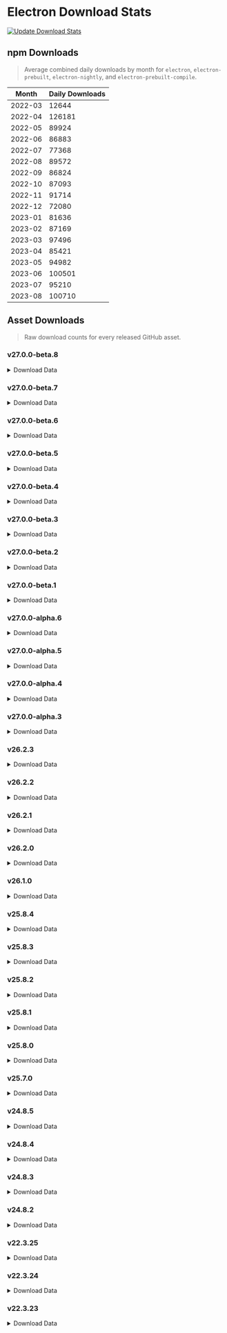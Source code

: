 # Electron Download Stats

[![Update Download Stats](https://github.com/electron/download-stats/actions/workflows/schedule.yml/badge.svg)](https://github.com/electron/download-stats/actions/workflows/schedule.yml)

## npm Downloads

> Average combined daily downloads by month for `electron`, `electron-prebuilt`, `electron-nightly`, and `electron-prebuilt-compile`.

Month | Daily Downloads
--- | ---
2022-03 | 12644
2022-04 | 126181
2022-05 | 89924
2022-06 | 86883
2022-07 | 77368
2022-08 | 89572
2022-09 | 86824
2022-10 | 87093
2022-11 | 91714
2022-12 | 72080
2023-01 | 81636
2023-02 | 87169
2023-03 | 97496
2023-04 | 85421
2023-05 | 94982
2023-06 | 100501
2023-07 | 95210
2023-08 | 100710


## Asset Downloads

> Raw download counts for every released GitHub asset.


### v27.0.0-beta.8

<details><summary>Download Data</summary>

File | Downloads
--- | ---
SHASUMS256.txt | 15
electron-v27.0.0-beta.8-linux-x64.zip | 13
electron-v27.0.0-beta.8-darwin-x64.zip | 11
chromedriver-v27.0.0-beta.8-darwin-x64.zip | 9
chromedriver-v27.0.0-beta.8-linux-x64.zip | 9
electron-v27.0.0-beta.8-darwin-arm64.zip | 9
electron-v27.0.0-beta.8-win32-x64.zip | 9
electron-v27.0.0-beta.8-mas-arm64.zip | 6
electron-v27.0.0-beta.8-mas-x64.zip | 6
electron.d.ts | 6
chromedriver-v27.0.0-beta.8-darwin-arm64.zip | 5
chromedriver-v27.0.0-beta.8-linux-arm64.zip | 5
chromedriver-v27.0.0-beta.8-linux-armv7l.zip | 5
chromedriver-v27.0.0-beta.8-mas-arm64.zip | 5
chromedriver-v27.0.0-beta.8-mas-x64.zip | 5
chromedriver-v27.0.0-beta.8-win32-arm64.zip | 5
chromedriver-v27.0.0-beta.8-win32-ia32.zip | 5
chromedriver-v27.0.0-beta.8-win32-x64.zip | 5
electron-api.json | 5
electron-v27.0.0-beta.8-darwin-arm64-symbols.zip | 4
electron-v27.0.0-beta.8-darwin-x64-symbols.zip | 4
electron-v27.0.0-beta.8-linux-arm64-debug.zip | 4
electron-v27.0.0-beta.8-linux-arm64-symbols.zip | 4
electron-v27.0.0-beta.8-linux-arm64.zip | 4
electron-v27.0.0-beta.8-linux-armv7l-debug.zip | 4
electron-v27.0.0-beta.8-linux-armv7l-symbols.zip | 4
electron-v27.0.0-beta.8-linux-armv7l.zip | 4
electron-v27.0.0-beta.8-linux-x64-symbols.zip | 4
electron-v27.0.0-beta.8-mas-arm64-symbols.zip | 4
electron-v27.0.0-beta.8-mas-x64-symbols.zip | 4
electron-v27.0.0-beta.8-win32-arm64-symbols.zip | 4
electron-v27.0.0-beta.8-win32-arm64-toolchain-profile.zip | 4
electron-v27.0.0-beta.8-win32-arm64.zip | 4
electron-v27.0.0-beta.8-win32-ia32-symbols.zip | 4
electron-v27.0.0-beta.8-win32-ia32-toolchain-profile.zip | 4
electron-v27.0.0-beta.8-win32-ia32.zip | 4
electron-v27.0.0-beta.8-win32-x64-symbols.zip | 4
electron-v27.0.0-beta.8-win32-x64-toolchain-profile.zip | 4
ffmpeg-v27.0.0-beta.8-darwin-arm64.zip | 4
ffmpeg-v27.0.0-beta.8-darwin-x64.zip | 4
ffmpeg-v27.0.0-beta.8-linux-arm64.zip | 4
ffmpeg-v27.0.0-beta.8-linux-armv7l.zip | 4
ffmpeg-v27.0.0-beta.8-linux-x64.zip | 4
ffmpeg-v27.0.0-beta.8-mas-arm64.zip | 4
ffmpeg-v27.0.0-beta.8-mas-x64.zip | 4
ffmpeg-v27.0.0-beta.8-win32-arm64.zip | 4
ffmpeg-v27.0.0-beta.8-win32-ia32.zip | 4
ffmpeg-v27.0.0-beta.8-win32-x64.zip | 4
hunspell_dictionaries.zip | 4
libcxx-objects-v27.0.0-beta.8-linux-arm64.zip | 4
libcxx-objects-v27.0.0-beta.8-linux-armv7l.zip | 4
libcxx-objects-v27.0.0-beta.8-linux-x64.zip | 4
libcxxabi_headers.zip | 4
libcxx_headers.zip | 4
mksnapshot-v27.0.0-beta.8-darwin-arm64.zip | 4
mksnapshot-v27.0.0-beta.8-darwin-x64.zip | 4
mksnapshot-v27.0.0-beta.8-linux-arm64-x64.zip | 4
mksnapshot-v27.0.0-beta.8-linux-armv7l-x64.zip | 4
mksnapshot-v27.0.0-beta.8-linux-x64.zip | 4
mksnapshot-v27.0.0-beta.8-mas-arm64.zip | 4
mksnapshot-v27.0.0-beta.8-mas-x64.zip | 4
mksnapshot-v27.0.0-beta.8-win32-arm64-x64.zip | 4
mksnapshot-v27.0.0-beta.8-win32-ia32.zip | 4
mksnapshot-v27.0.0-beta.8-win32-x64.zip | 4
electron-v27.0.0-beta.8-darwin-arm64-dsym-snapshot.zip | 2
electron-v27.0.0-beta.8-darwin-arm64-dsym.zip | 1
electron-v27.0.0-beta.8-darwin-x64-dsym-snapshot.zip | 1
electron-v27.0.0-beta.8-darwin-x64-dsym.zip | 1
electron-v27.0.0-beta.8-linux-x64-debug.zip | 1
electron-v27.0.0-beta.8-mas-arm64-dsym-snapshot.zip | 1
electron-v27.0.0-beta.8-mas-arm64-dsym.zip | 1
electron-v27.0.0-beta.8-mas-x64-dsym-snapshot.zip | 1
electron-v27.0.0-beta.8-mas-x64-dsym.zip | 1
electron-v27.0.0-beta.8-win32-arm64-pdb.zip | 1
electron-v27.0.0-beta.8-win32-ia32-pdb.zip | 1
electron-v27.0.0-beta.8-win32-x64-pdb.zip | 1

</details>

### v27.0.0-beta.7

<details><summary>Download Data</summary>

File | Downloads
--- | ---
SHASUMS256.txt | 530
electron-v27.0.0-beta.7-darwin-x64.zip | 223
electron-v27.0.0-beta.7-linux-x64.zip | 192
electron-v27.0.0-beta.7-darwin-arm64.zip | 160
chromedriver-v27.0.0-beta.7-darwin-x64.zip | 124
electron-v27.0.0-beta.7-win32-x64.zip | 124
chromedriver-v27.0.0-beta.7-win32-x64.zip | 115
chromedriver-v27.0.0-beta.7-linux-x64.zip | 110
electron-v27.0.0-beta.7-mas-x64.zip | 83
electron-v27.0.0-beta.7-mas-arm64.zip | 80
electron-v27.0.0-beta.7-win32-ia32.zip | 64
chromedriver-v27.0.0-beta.7-linux-armv7l.zip | 25
electron-v27.0.0-beta.7-win32-arm64.zip | 18
electron-v27.0.0-beta.7-linux-arm64.zip | 16
mksnapshot-v27.0.0-beta.7-linux-x64.zip | 13
mksnapshot-v27.0.0-beta.7-win32-x64.zip | 13
chromedriver-v27.0.0-beta.7-darwin-arm64.zip | 12
chromedriver-v27.0.0-beta.7-linux-arm64.zip | 12
chromedriver-v27.0.0-beta.7-win32-ia32.zip | 12
ffmpeg-v27.0.0-beta.7-win32-ia32.zip | 12
mksnapshot-v27.0.0-beta.7-linux-arm64-x64.zip | 12
chromedriver-v27.0.0-beta.7-mas-arm64.zip | 11
electron-api.json | 11
electron-v27.0.0-beta.7-linux-armv7l-debug.zip | 11
electron-v27.0.0-beta.7-linux-armv7l.zip | 11
electron-v27.0.0-beta.7-win32-x64-symbols.zip | 11
electron.d.ts | 11
ffmpeg-v27.0.0-beta.7-darwin-arm64.zip | 11
ffmpeg-v27.0.0-beta.7-linux-armv7l.zip | 11
ffmpeg-v27.0.0-beta.7-win32-arm64.zip | 11
ffmpeg-v27.0.0-beta.7-win32-x64.zip | 11
hunspell_dictionaries.zip | 11
mksnapshot-v27.0.0-beta.7-win32-ia32.zip | 11
chromedriver-v27.0.0-beta.7-mas-x64.zip | 10
electron-v27.0.0-beta.7-darwin-arm64-symbols.zip | 10
electron-v27.0.0-beta.7-darwin-x64-symbols.zip | 10
electron-v27.0.0-beta.7-linux-arm64-debug.zip | 10
electron-v27.0.0-beta.7-linux-arm64-symbols.zip | 10
electron-v27.0.0-beta.7-linux-x64-symbols.zip | 10
electron-v27.0.0-beta.7-mas-arm64-symbols.zip | 10
electron-v27.0.0-beta.7-mas-x64-symbols.zip | 10
electron-v27.0.0-beta.7-win32-arm64-symbols.zip | 10
electron-v27.0.0-beta.7-win32-ia32-symbols.zip | 10
electron-v27.0.0-beta.7-win32-ia32-toolchain-profile.zip | 10
electron-v27.0.0-beta.7-win32-x64-toolchain-profile.zip | 10
ffmpeg-v27.0.0-beta.7-darwin-x64.zip | 10
ffmpeg-v27.0.0-beta.7-linux-x64.zip | 10
ffmpeg-v27.0.0-beta.7-mas-x64.zip | 10
libcxx-objects-v27.0.0-beta.7-linux-arm64.zip | 10
libcxx-objects-v27.0.0-beta.7-linux-armv7l.zip | 10
libcxx-objects-v27.0.0-beta.7-linux-x64.zip | 10
libcxxabi_headers.zip | 10
libcxx_headers.zip | 10
mksnapshot-v27.0.0-beta.7-darwin-arm64.zip | 10
mksnapshot-v27.0.0-beta.7-darwin-x64.zip | 10
mksnapshot-v27.0.0-beta.7-linux-armv7l-x64.zip | 10
mksnapshot-v27.0.0-beta.7-mas-arm64.zip | 10
mksnapshot-v27.0.0-beta.7-mas-x64.zip | 10
mksnapshot-v27.0.0-beta.7-win32-arm64-x64.zip | 10
electron-v27.0.0-beta.7-linux-armv7l-symbols.zip | 9
electron-v27.0.0-beta.7-win32-arm64-toolchain-profile.zip | 9
ffmpeg-v27.0.0-beta.7-linux-arm64.zip | 9
ffmpeg-v27.0.0-beta.7-mas-arm64.zip | 9
chromedriver-v27.0.0-beta.7-win32-arm64.zip | 8
electron-v27.0.0-beta.7-darwin-x64-dsym.zip | 8
electron-v27.0.0-beta.7-mas-arm64-dsym-snapshot.zip | 8
electron-v27.0.0-beta.7-mas-arm64-dsym.zip | 8
electron-v27.0.0-beta.7-win32-arm64-pdb.zip | 8
electron-v27.0.0-beta.7-win32-x64-pdb.zip | 8
electron-v27.0.0-beta.7-darwin-arm64-dsym.zip | 7
electron-v27.0.0-beta.7-darwin-x64-dsym-snapshot.zip | 7
electron-v27.0.0-beta.7-linux-x64-debug.zip | 7
electron-v27.0.0-beta.7-mas-x64-dsym-snapshot.zip | 7
electron-v27.0.0-beta.7-mas-x64-dsym.zip | 7
electron-v27.0.0-beta.7-win32-ia32-pdb.zip | 7
electron-v27.0.0-beta.7-darwin-arm64-dsym-snapshot.zip | 6

</details>

### v27.0.0-beta.6

<details><summary>Download Data</summary>

File | Downloads
--- | ---
electron-v27.0.0-beta.6-win32-x64.zip | 66
electron-v27.0.0-beta.6-linux-x64.zip | 55
SHASUMS256.txt | 55
electron-v27.0.0-beta.6-darwin-x64.zip | 38
electron-v27.0.0-beta.6-win32-ia32.zip | 29
electron-v27.0.0-beta.6-darwin-arm64.zip | 27
electron-v27.0.0-beta.6-win32-arm64.zip | 20
chromedriver-v27.0.0-beta.6-win32-x64.zip | 16
electron-v27.0.0-beta.6-linux-arm64.zip | 14
chromedriver-v27.0.0-beta.6-linux-armv7l.zip | 13
ffmpeg-v27.0.0-beta.6-win32-ia32.zip | 13
mksnapshot-v27.0.0-beta.6-linux-x64.zip | 13
chromedriver-v27.0.0-beta.6-darwin-x64.zip | 12
ffmpeg-v27.0.0-beta.6-win32-x64.zip | 12
chromedriver-v27.0.0-beta.6-darwin-arm64.zip | 11
chromedriver-v27.0.0-beta.6-linux-x64.zip | 11
electron-v27.0.0-beta.6-mas-arm64.zip | 11
electron-v27.0.0-beta.6-mas-x64.zip | 11
libcxx-objects-v27.0.0-beta.6-linux-x64.zip | 11
mksnapshot-v27.0.0-beta.6-linux-arm64-x64.zip | 11
mksnapshot-v27.0.0-beta.6-win32-ia32.zip | 11
mksnapshot-v27.0.0-beta.6-win32-x64.zip | 11
chromedriver-v27.0.0-beta.6-win32-ia32.zip | 10
electron-v27.0.0-beta.6-linux-armv7l-symbols.zip | 10
electron.d.ts | 10
ffmpeg-v27.0.0-beta.6-darwin-arm64.zip | 10
ffmpeg-v27.0.0-beta.6-linux-x64.zip | 10
ffmpeg-v27.0.0-beta.6-win32-arm64.zip | 10
mksnapshot-v27.0.0-beta.6-win32-arm64-x64.zip | 10
chromedriver-v27.0.0-beta.6-linux-arm64.zip | 9
chromedriver-v27.0.0-beta.6-win32-arm64.zip | 9
electron-api.json | 9
electron-v27.0.0-beta.6-darwin-x64-symbols.zip | 9
electron-v27.0.0-beta.6-linux-arm64-debug.zip | 9
electron-v27.0.0-beta.6-linux-arm64-symbols.zip | 9
electron-v27.0.0-beta.6-linux-armv7l-debug.zip | 9
electron-v27.0.0-beta.6-linux-armv7l.zip | 9
electron-v27.0.0-beta.6-linux-x64-symbols.zip | 9
electron-v27.0.0-beta.6-mas-arm64-symbols.zip | 9
electron-v27.0.0-beta.6-mas-x64-symbols.zip | 9
electron-v27.0.0-beta.6-win32-arm64-symbols.zip | 9
electron-v27.0.0-beta.6-win32-arm64-toolchain-profile.zip | 9
electron-v27.0.0-beta.6-win32-ia32-symbols.zip | 9
electron-v27.0.0-beta.6-win32-ia32-toolchain-profile.zip | 9
electron-v27.0.0-beta.6-win32-x64-symbols.zip | 9
electron-v27.0.0-beta.6-win32-x64-toolchain-profile.zip | 9
ffmpeg-v27.0.0-beta.6-linux-armv7l.zip | 9
ffmpeg-v27.0.0-beta.6-mas-arm64.zip | 9
ffmpeg-v27.0.0-beta.6-mas-x64.zip | 9
libcxx-objects-v27.0.0-beta.6-linux-arm64.zip | 9
libcxx-objects-v27.0.0-beta.6-linux-armv7l.zip | 9
libcxxabi_headers.zip | 9
libcxx_headers.zip | 9
mksnapshot-v27.0.0-beta.6-darwin-x64.zip | 9
mksnapshot-v27.0.0-beta.6-linux-armv7l-x64.zip | 9
mksnapshot-v27.0.0-beta.6-mas-x64.zip | 9
chromedriver-v27.0.0-beta.6-mas-x64.zip | 8
ffmpeg-v27.0.0-beta.6-darwin-x64.zip | 8
ffmpeg-v27.0.0-beta.6-linux-arm64.zip | 8
hunspell_dictionaries.zip | 8
mksnapshot-v27.0.0-beta.6-darwin-arm64.zip | 8
mksnapshot-v27.0.0-beta.6-mas-arm64.zip | 8
chromedriver-v27.0.0-beta.6-mas-arm64.zip | 7
electron-v27.0.0-beta.6-darwin-arm64-dsym.zip | 7
electron-v27.0.0-beta.6-darwin-arm64-symbols.zip | 7
electron-v27.0.0-beta.6-win32-arm64-pdb.zip | 7
electron-v27.0.0-beta.6-win32-ia32-pdb.zip | 7
electron-v27.0.0-beta.6-win32-x64-pdb.zip | 7
electron-v27.0.0-beta.6-darwin-x64-dsym-snapshot.zip | 6
electron-v27.0.0-beta.6-linux-x64-debug.zip | 6
electron-v27.0.0-beta.6-mas-arm64-dsym-snapshot.zip | 6
electron-v27.0.0-beta.6-mas-arm64-dsym.zip | 6
electron-v27.0.0-beta.6-mas-x64-dsym.zip | 6
electron-v27.0.0-beta.6-darwin-x64-dsym.zip | 5
electron-v27.0.0-beta.6-mas-x64-dsym-snapshot.zip | 5
electron-v27.0.0-beta.6-darwin-arm64-dsym-snapshot.zip | 4

</details>

### v27.0.0-beta.5

<details><summary>Download Data</summary>

File | Downloads
--- | ---
electron-v27.0.0-beta.5-win32-x64.zip | 146
electron-v27.0.0-beta.5-linux-x64.zip | 133
electron-v27.0.0-beta.5-darwin-x64.zip | 87
SHASUMS256.txt | 78
electron-v27.0.0-beta.5-win32-ia32.zip | 61
electron-v27.0.0-beta.5-darwin-arm64.zip | 55
electron-v27.0.0-beta.5-win32-arm64.zip | 40
chromedriver-v27.0.0-beta.5-linux-armv7l.zip | 22
chromedriver-v27.0.0-beta.5-win32-x64.zip | 21
chromedriver-v27.0.0-beta.5-darwin-x64.zip | 20
chromedriver-v27.0.0-beta.5-darwin-arm64.zip | 19
electron-v27.0.0-beta.5-linux-arm64.zip | 19
chromedriver-v27.0.0-beta.5-linux-x64.zip | 17
chromedriver-v27.0.0-beta.5-linux-arm64.zip | 16
electron-v27.0.0-beta.5-mas-x64.zip | 16
mksnapshot-v27.0.0-beta.5-linux-arm64-x64.zip | 15
mksnapshot-v27.0.0-beta.5-linux-x64.zip | 15
chromedriver-v27.0.0-beta.5-win32-arm64.zip | 13
electron-v27.0.0-beta.5-mas-arm64.zip | 13
ffmpeg-v27.0.0-beta.5-win32-ia32.zip | 13
ffmpeg-v27.0.0-beta.5-win32-x64.zip | 13
electron-api.json | 12
chromedriver-v27.0.0-beta.5-win32-ia32.zip | 11
ffmpeg-v27.0.0-beta.5-linux-x64.zip | 11
ffmpeg-v27.0.0-beta.5-win32-arm64.zip | 11
libcxx-objects-v27.0.0-beta.5-linux-x64.zip | 11
mksnapshot-v27.0.0-beta.5-win32-x64.zip | 11
chromedriver-v27.0.0-beta.5-mas-arm64.zip | 10
chromedriver-v27.0.0-beta.5-mas-x64.zip | 10
electron-v27.0.0-beta.5-darwin-x64-symbols.zip | 10
electron-v27.0.0-beta.5-linux-armv7l.zip | 10
electron-v27.0.0-beta.5-mas-x64-symbols.zip | 10
electron-v27.0.0-beta.5-win32-arm64-toolchain-profile.zip | 10
electron-v27.0.0-beta.5-win32-ia32-toolchain-profile.zip | 10
electron-v27.0.0-beta.5-win32-x64-toolchain-profile.zip | 10
ffmpeg-v27.0.0-beta.5-linux-armv7l.zip | 10
libcxxabi_headers.zip | 10
mksnapshot-v27.0.0-beta.5-mas-arm64.zip | 10
mksnapshot-v27.0.0-beta.5-win32-arm64-x64.zip | 10
mksnapshot-v27.0.0-beta.5-win32-ia32.zip | 10
electron-v27.0.0-beta.5-darwin-arm64-symbols.zip | 9
electron-v27.0.0-beta.5-linux-arm64-debug.zip | 9
electron-v27.0.0-beta.5-linux-armv7l-debug.zip | 9
electron-v27.0.0-beta.5-linux-armv7l-symbols.zip | 9
electron-v27.0.0-beta.5-linux-x64-symbols.zip | 9
electron-v27.0.0-beta.5-mas-arm64-symbols.zip | 9
electron-v27.0.0-beta.5-win32-arm64-symbols.zip | 9
electron-v27.0.0-beta.5-win32-ia32-symbols.zip | 9
electron-v27.0.0-beta.5-win32-x64-symbols.zip | 9
electron.d.ts | 9
ffmpeg-v27.0.0-beta.5-darwin-arm64.zip | 9
ffmpeg-v27.0.0-beta.5-darwin-x64.zip | 9
ffmpeg-v27.0.0-beta.5-linux-arm64.zip | 9
ffmpeg-v27.0.0-beta.5-mas-arm64.zip | 9
ffmpeg-v27.0.0-beta.5-mas-x64.zip | 9
hunspell_dictionaries.zip | 9
libcxx-objects-v27.0.0-beta.5-linux-arm64.zip | 9
libcxx-objects-v27.0.0-beta.5-linux-armv7l.zip | 9
libcxx_headers.zip | 9
mksnapshot-v27.0.0-beta.5-darwin-arm64.zip | 9
mksnapshot-v27.0.0-beta.5-darwin-x64.zip | 9
mksnapshot-v27.0.0-beta.5-mas-x64.zip | 9
electron-v27.0.0-beta.5-darwin-arm64-dsym-snapshot.zip | 8
electron-v27.0.0-beta.5-linux-arm64-symbols.zip | 8
mksnapshot-v27.0.0-beta.5-linux-armv7l-x64.zip | 8
electron-v27.0.0-beta.5-linux-x64-debug.zip | 7
electron-v27.0.0-beta.5-mas-x64-dsym-snapshot.zip | 7
electron-v27.0.0-beta.5-win32-arm64-pdb.zip | 7
electron-v27.0.0-beta.5-darwin-x64-dsym-snapshot.zip | 6
electron-v27.0.0-beta.5-mas-arm64-dsym-snapshot.zip | 6
electron-v27.0.0-beta.5-mas-x64-dsym.zip | 6
electron-v27.0.0-beta.5-win32-ia32-pdb.zip | 6
electron-v27.0.0-beta.5-win32-x64-pdb.zip | 6
electron-v27.0.0-beta.5-darwin-arm64-dsym.zip | 5
electron-v27.0.0-beta.5-darwin-x64-dsym.zip | 5
electron-v27.0.0-beta.5-mas-arm64-dsym.zip | 5

</details>

### v27.0.0-beta.4

<details><summary>Download Data</summary>

File | Downloads
--- | ---
electron-v27.0.0-beta.4-linux-x64.zip | 598
electron-v27.0.0-beta.4-win32-x64.zip | 221
chromedriver-v27.0.0-beta.4-linux-x64.zip | 206
SHASUMS256.txt | 149
electron-v27.0.0-beta.4-darwin-x64.zip | 131
electron-v27.0.0-beta.4-win32-ia32.zip | 91
electron-v27.0.0-beta.4-darwin-arm64.zip | 79
electron-v27.0.0-beta.4-linux-arm64.zip | 58
electron-v27.0.0-beta.4-win32-arm64.zip | 54
chromedriver-v27.0.0-beta.4-linux-arm64.zip | 48
chromedriver-v27.0.0-beta.4-win32-x64.zip | 34
chromedriver-v27.0.0-beta.4-darwin-x64.zip | 23
mksnapshot-v27.0.0-beta.4-linux-x64.zip | 21
mksnapshot-v27.0.0-beta.4-linux-arm64-x64.zip | 20
electron-v27.0.0-beta.4-mas-x64.zip | 18
electron-v27.0.0-beta.4-mas-arm64.zip | 17
ffmpeg-v27.0.0-beta.4-win32-x64.zip | 17
chromedriver-v27.0.0-beta.4-darwin-arm64.zip | 16
ffmpeg-v27.0.0-beta.4-linux-x64.zip | 16
mksnapshot-v27.0.0-beta.4-win32-x64.zip | 15
chromedriver-v27.0.0-beta.4-linux-armv7l.zip | 14
chromedriver-v27.0.0-beta.4-win32-ia32.zip | 14
electron-v27.0.0-beta.4-win32-x64-toolchain-profile.zip | 13
electron.d.ts | 13
ffmpeg-v27.0.0-beta.4-win32-ia32.zip | 13
libcxx_headers.zip | 13
mksnapshot-v27.0.0-beta.4-win32-ia32.zip | 13
electron-v27.0.0-beta.4-win32-x64-symbols.zip | 12
ffmpeg-v27.0.0-beta.4-linux-armv7l.zip | 12
ffmpeg-v27.0.0-beta.4-win32-arm64.zip | 12
hunspell_dictionaries.zip | 12
libcxx-objects-v27.0.0-beta.4-linux-arm64.zip | 12
libcxx-objects-v27.0.0-beta.4-linux-x64.zip | 12
libcxxabi_headers.zip | 12
mksnapshot-v27.0.0-beta.4-darwin-arm64.zip | 12
mksnapshot-v27.0.0-beta.4-win32-arm64-x64.zip | 12
electron-api.json | 11
electron-v27.0.0-beta.4-darwin-arm64-symbols.zip | 11
electron-v27.0.0-beta.4-linux-armv7l-debug.zip | 11
electron-v27.0.0-beta.4-linux-armv7l.zip | 11
electron-v27.0.0-beta.4-linux-x64-symbols.zip | 11
electron-v27.0.0-beta.4-mas-arm64-symbols.zip | 11
electron-v27.0.0-beta.4-mas-x64-symbols.zip | 11
electron-v27.0.0-beta.4-win32-arm64-symbols.zip | 11
electron-v27.0.0-beta.4-win32-arm64-toolchain-profile.zip | 11
electron-v27.0.0-beta.4-win32-ia32-symbols.zip | 11
electron-v27.0.0-beta.4-win32-ia32-toolchain-profile.zip | 11
ffmpeg-v27.0.0-beta.4-darwin-arm64.zip | 11
ffmpeg-v27.0.0-beta.4-darwin-x64.zip | 11
ffmpeg-v27.0.0-beta.4-linux-arm64.zip | 11
ffmpeg-v27.0.0-beta.4-mas-arm64.zip | 11
ffmpeg-v27.0.0-beta.4-mas-x64.zip | 11
libcxx-objects-v27.0.0-beta.4-linux-armv7l.zip | 11
mksnapshot-v27.0.0-beta.4-darwin-x64.zip | 11
mksnapshot-v27.0.0-beta.4-linux-armv7l-x64.zip | 11
mksnapshot-v27.0.0-beta.4-mas-arm64.zip | 11
mksnapshot-v27.0.0-beta.4-mas-x64.zip | 11
chromedriver-v27.0.0-beta.4-mas-arm64.zip | 10
chromedriver-v27.0.0-beta.4-win32-arm64.zip | 10
electron-v27.0.0-beta.4-darwin-x64-symbols.zip | 10
electron-v27.0.0-beta.4-linux-arm64-debug.zip | 10
electron-v27.0.0-beta.4-linux-armv7l-symbols.zip | 10
chromedriver-v27.0.0-beta.4-mas-x64.zip | 9
electron-v27.0.0-beta.4-darwin-x64-dsym.zip | 9
electron-v27.0.0-beta.4-linux-arm64-symbols.zip | 9
electron-v27.0.0-beta.4-darwin-x64-dsym-snapshot.zip | 8
electron-v27.0.0-beta.4-mas-arm64-dsym-snapshot.zip | 8
electron-v27.0.0-beta.4-mas-arm64-dsym.zip | 8
electron-v27.0.0-beta.4-mas-x64-dsym-snapshot.zip | 8
electron-v27.0.0-beta.4-mas-x64-dsym.zip | 8
electron-v27.0.0-beta.4-win32-ia32-pdb.zip | 8
electron-v27.0.0-beta.4-win32-x64-pdb.zip | 8
electron-v27.0.0-beta.4-darwin-arm64-dsym-snapshot.zip | 7
electron-v27.0.0-beta.4-darwin-arm64-dsym.zip | 7
electron-v27.0.0-beta.4-linux-x64-debug.zip | 7
electron-v27.0.0-beta.4-win32-arm64-pdb.zip | 7

</details>

### v27.0.0-beta.3

<details><summary>Download Data</summary>

File | Downloads
--- | ---
electron-v27.0.0-beta.3-win32-x64.zip | 230
electron-v27.0.0-beta.3-linux-x64.zip | 225
SHASUMS256.txt | 142
electron-v27.0.0-beta.3-darwin-x64.zip | 81
electron-v27.0.0-beta.3-darwin-arm64.zip | 72
electron-v27.0.0-beta.3-win32-ia32.zip | 60
electron-v27.0.0-beta.3-linux-arm64.zip | 37
chromedriver-v27.0.0-beta.3-win32-x64.zip | 36
mksnapshot-v27.0.0-beta.3-win32-x64.zip | 34
electron-v27.0.0-beta.3-win32-arm64.zip | 33
electron-v27.0.0-beta.3-win32-x64-pdb.zip | 31
hunspell_dictionaries.zip | 28
mksnapshot-v27.0.0-beta.3-linux-x64.zip | 25
mksnapshot-v27.0.0-beta.3-linux-arm64-x64.zip | 24
chromedriver-v27.0.0-beta.3-darwin-arm64.zip | 22
electron-v27.0.0-beta.3-win32-x64-symbols.zip | 21
ffmpeg-v27.0.0-beta.3-win32-x64.zip | 19
electron-v27.0.0-beta.3-mas-x64.zip | 17
chromedriver-v27.0.0-beta.3-linux-armv7l.zip | 16
electron-v27.0.0-beta.3-win32-x64-toolchain-profile.zip | 16
ffmpeg-v27.0.0-beta.3-linux-x64.zip | 16
electron.d.ts | 15
electron-api.json | 14
chromedriver-v27.0.0-beta.3-linux-x64.zip | 13
mksnapshot-v27.0.0-beta.3-win32-ia32.zip | 13
chromedriver-v27.0.0-beta.3-darwin-x64.zip | 12
chromedriver-v27.0.0-beta.3-win32-ia32.zip | 12
electron-v27.0.0-beta.3-win32-ia32-toolchain-profile.zip | 12
ffmpeg-v27.0.0-beta.3-win32-ia32.zip | 12
libcxxabi_headers.zip | 12
mksnapshot-v27.0.0-beta.3-win32-arm64-x64.zip | 12
chromedriver-v27.0.0-beta.3-linux-arm64.zip | 11
chromedriver-v27.0.0-beta.3-win32-arm64.zip | 11
electron-v27.0.0-beta.3-mas-arm64.zip | 11
ffmpeg-v27.0.0-beta.3-win32-arm64.zip | 11
libcxx-objects-v27.0.0-beta.3-linux-x64.zip | 11
libcxx_headers.zip | 11
electron-v27.0.0-beta.3-linux-arm64-debug.zip | 10
electron-v27.0.0-beta.3-linux-arm64-symbols.zip | 10
electron-v27.0.0-beta.3-linux-armv7l-debug.zip | 10
electron-v27.0.0-beta.3-linux-armv7l-symbols.zip | 10
electron-v27.0.0-beta.3-linux-armv7l.zip | 10
electron-v27.0.0-beta.3-linux-x64-symbols.zip | 10
electron-v27.0.0-beta.3-mas-x64-symbols.zip | 10
electron-v27.0.0-beta.3-win32-arm64-symbols.zip | 10
electron-v27.0.0-beta.3-win32-arm64-toolchain-profile.zip | 10
electron-v27.0.0-beta.3-win32-ia32-symbols.zip | 10
ffmpeg-v27.0.0-beta.3-darwin-arm64.zip | 10
ffmpeg-v27.0.0-beta.3-darwin-x64.zip | 10
ffmpeg-v27.0.0-beta.3-linux-arm64.zip | 10
ffmpeg-v27.0.0-beta.3-linux-armv7l.zip | 10
ffmpeg-v27.0.0-beta.3-mas-arm64.zip | 10
ffmpeg-v27.0.0-beta.3-mas-x64.zip | 10
libcxx-objects-v27.0.0-beta.3-linux-arm64.zip | 10
libcxx-objects-v27.0.0-beta.3-linux-armv7l.zip | 10
mksnapshot-v27.0.0-beta.3-darwin-arm64.zip | 10
mksnapshot-v27.0.0-beta.3-darwin-x64.zip | 10
mksnapshot-v27.0.0-beta.3-linux-armv7l-x64.zip | 10
mksnapshot-v27.0.0-beta.3-mas-arm64.zip | 10
mksnapshot-v27.0.0-beta.3-mas-x64.zip | 10
chromedriver-v27.0.0-beta.3-mas-arm64.zip | 9
chromedriver-v27.0.0-beta.3-mas-x64.zip | 9
electron-v27.0.0-beta.3-darwin-arm64-symbols.zip | 9
electron-v27.0.0-beta.3-darwin-x64-symbols.zip | 9
electron-v27.0.0-beta.3-mas-arm64-symbols.zip | 9
electron-v27.0.0-beta.3-linux-x64-debug.zip | 8
electron-v27.0.0-beta.3-darwin-arm64-dsym-snapshot.zip | 7
electron-v27.0.0-beta.3-darwin-arm64-dsym.zip | 7
electron-v27.0.0-beta.3-darwin-x64-dsym-snapshot.zip | 7
electron-v27.0.0-beta.3-mas-arm64-dsym.zip | 7
electron-v27.0.0-beta.3-mas-x64-dsym.zip | 7
electron-v27.0.0-beta.3-win32-ia32-pdb.zip | 7
electron-v27.0.0-beta.3-darwin-x64-dsym.zip | 6
electron-v27.0.0-beta.3-mas-arm64-dsym-snapshot.zip | 6
electron-v27.0.0-beta.3-mas-x64-dsym-snapshot.zip | 6
electron-v27.0.0-beta.3-win32-arm64-pdb.zip | 6

</details>

### v27.0.0-beta.2

<details><summary>Download Data</summary>

File | Downloads
--- | ---
electron-v27.0.0-beta.2-linux-x64.zip | 321
electron-v27.0.0-beta.2-win32-x64.zip | 140
SHASUMS256.txt | 66
electron-v27.0.0-beta.2-darwin-x64.zip | 57
electron-v27.0.0-beta.2-win32-ia32.zip | 55
electron-v27.0.0-beta.2-win32-arm64.zip | 35
electron-v27.0.0-beta.2-darwin-arm64.zip | 32
electron-v27.0.0-beta.2-linux-arm64.zip | 32
mksnapshot-v27.0.0-beta.2-linux-arm64-x64.zip | 24
mksnapshot-v27.0.0-beta.2-linux-x64.zip | 24
chromedriver-v27.0.0-beta.2-win32-x64.zip | 21
chromedriver-v27.0.0-beta.2-linux-x64.zip | 15
chromedriver-v27.0.0-beta.2-linux-armv7l.zip | 13
chromedriver-v27.0.0-beta.2-darwin-x64.zip | 10
chromedriver-v27.0.0-beta.2-linux-arm64.zip | 10
chromedriver-v27.0.0-beta.2-win32-arm64.zip | 10
electron-api.json | 10
electron-v27.0.0-beta.2-win32-arm64-symbols.zip | 10
chromedriver-v27.0.0-beta.2-darwin-arm64.zip | 9
chromedriver-v27.0.0-beta.2-win32-ia32.zip | 9
electron-v27.0.0-beta.2-darwin-x64-symbols.zip | 9
electron-v27.0.0-beta.2-linux-armv7l.zip | 9
electron-v27.0.0-beta.2-win32-arm64-toolchain-profile.zip | 9
electron-v27.0.0-beta.2-win32-x64-symbols.zip | 9
electron.d.ts | 9
ffmpeg-v27.0.0-beta.2-linux-x64.zip | 9
ffmpeg-v27.0.0-beta.2-win32-arm64.zip | 9
ffmpeg-v27.0.0-beta.2-win32-ia32.zip | 9
ffmpeg-v27.0.0-beta.2-win32-x64.zip | 9
mksnapshot-v27.0.0-beta.2-win32-arm64-x64.zip | 9
mksnapshot-v27.0.0-beta.2-win32-ia32.zip | 9
mksnapshot-v27.0.0-beta.2-win32-x64.zip | 9
chromedriver-v27.0.0-beta.2-mas-arm64.zip | 8
electron-v27.0.0-beta.2-darwin-arm64-symbols.zip | 8
electron-v27.0.0-beta.2-linux-arm64-debug.zip | 8
electron-v27.0.0-beta.2-linux-arm64-symbols.zip | 8
electron-v27.0.0-beta.2-linux-armv7l-debug.zip | 8
electron-v27.0.0-beta.2-linux-armv7l-symbols.zip | 8
electron-v27.0.0-beta.2-linux-x64-symbols.zip | 8
electron-v27.0.0-beta.2-mas-arm64-symbols.zip | 8
electron-v27.0.0-beta.2-mas-arm64.zip | 8
electron-v27.0.0-beta.2-mas-x64-symbols.zip | 8
electron-v27.0.0-beta.2-mas-x64.zip | 8
electron-v27.0.0-beta.2-win32-ia32-symbols.zip | 8
electron-v27.0.0-beta.2-win32-ia32-toolchain-profile.zip | 8
electron-v27.0.0-beta.2-win32-x64-toolchain-profile.zip | 8
ffmpeg-v27.0.0-beta.2-darwin-arm64.zip | 8
ffmpeg-v27.0.0-beta.2-darwin-x64.zip | 8
ffmpeg-v27.0.0-beta.2-linux-armv7l.zip | 8
ffmpeg-v27.0.0-beta.2-mas-arm64.zip | 8
ffmpeg-v27.0.0-beta.2-mas-x64.zip | 8
hunspell_dictionaries.zip | 8
libcxx-objects-v27.0.0-beta.2-linux-arm64.zip | 8
libcxx-objects-v27.0.0-beta.2-linux-armv7l.zip | 8
libcxx-objects-v27.0.0-beta.2-linux-x64.zip | 8
libcxxabi_headers.zip | 8
libcxx_headers.zip | 8
mksnapshot-v27.0.0-beta.2-darwin-arm64.zip | 8
mksnapshot-v27.0.0-beta.2-darwin-x64.zip | 8
mksnapshot-v27.0.0-beta.2-linux-armv7l-x64.zip | 8
mksnapshot-v27.0.0-beta.2-mas-arm64.zip | 8
mksnapshot-v27.0.0-beta.2-mas-x64.zip | 8
chromedriver-v27.0.0-beta.2-mas-x64.zip | 7
electron-v27.0.0-beta.2-win32-arm64-pdb.zip | 7
ffmpeg-v27.0.0-beta.2-linux-arm64.zip | 7
electron-v27.0.0-beta.2-darwin-x64-dsym.zip | 6
electron-v27.0.0-beta.2-win32-x64-pdb.zip | 6
electron-v27.0.0-beta.2-darwin-arm64-dsym-snapshot.zip | 5
electron-v27.0.0-beta.2-darwin-arm64-dsym.zip | 5
electron-v27.0.0-beta.2-darwin-x64-dsym-snapshot.zip | 5
electron-v27.0.0-beta.2-linux-x64-debug.zip | 5
electron-v27.0.0-beta.2-mas-arm64-dsym-snapshot.zip | 5
electron-v27.0.0-beta.2-mas-arm64-dsym.zip | 5
electron-v27.0.0-beta.2-mas-x64-dsym-snapshot.zip | 5
electron-v27.0.0-beta.2-win32-ia32-pdb.zip | 5
electron-v27.0.0-beta.2-mas-x64-dsym.zip | 4

</details>

### v27.0.0-beta.1

<details><summary>Download Data</summary>

File | Downloads
--- | ---
SHASUMS256.txt | 2344
electron-v27.0.0-beta.1-win32-x64.zip | 882
electron-v27.0.0-beta.1-linux-x64.zip | 89
electron-v27.0.0-beta.1-darwin-x64.zip | 37
electron-v27.0.0-beta.1-linux-arm64.zip | 28
mksnapshot-v27.0.0-beta.1-linux-arm64-x64.zip | 27
electron-v27.0.0-beta.1-darwin-arm64.zip | 26
electron-v27.0.0-beta.1-win32-ia32.zip | 26
mksnapshot-v27.0.0-beta.1-linux-x64.zip | 26
electron-v27.0.0-beta.1-win32-arm64.zip | 19
chromedriver-v27.0.0-beta.1-linux-x64.zip | 15
chromedriver-v27.0.0-beta.1-linux-armv7l.zip | 14
chromedriver-v27.0.0-beta.1-win32-x64.zip | 13
ffmpeg-v27.0.0-beta.1-win32-x64.zip | 12
chromedriver-v27.0.0-beta.1-darwin-arm64.zip | 11
chromedriver-v27.0.0-beta.1-darwin-x64.zip | 11
chromedriver-v27.0.0-beta.1-win32-arm64.zip | 11
chromedriver-v27.0.0-beta.1-win32-ia32.zip | 11
electron-v27.0.0-beta.1-mas-arm64.zip | 11
electron-v27.0.0-beta.1-mas-x64.zip | 11
ffmpeg-v27.0.0-beta.1-win32-arm64.zip | 11
mksnapshot-v27.0.0-beta.1-win32-ia32.zip | 11
mksnapshot-v27.0.0-beta.1-win32-x64.zip | 11
chromedriver-v27.0.0-beta.1-linux-arm64.zip | 10
electron-api.json | 10
electron-v27.0.0-beta.1-darwin-x64-symbols.zip | 10
electron-v27.0.0-beta.1-linux-arm64-debug.zip | 10
electron-v27.0.0-beta.1-linux-arm64-symbols.zip | 10
electron-v27.0.0-beta.1-linux-armv7l-debug.zip | 10
electron-v27.0.0-beta.1-linux-armv7l-symbols.zip | 10
electron-v27.0.0-beta.1-linux-armv7l.zip | 10
electron-v27.0.0-beta.1-linux-x64-symbols.zip | 10
electron-v27.0.0-beta.1-mas-arm64-symbols.zip | 10
electron-v27.0.0-beta.1-mas-x64-symbols.zip | 10
electron-v27.0.0-beta.1-win32-arm64-symbols.zip | 10
electron-v27.0.0-beta.1-win32-ia32-toolchain-profile.zip | 10
electron-v27.0.0-beta.1-win32-x64-toolchain-profile.zip | 10
electron.d.ts | 10
ffmpeg-v27.0.0-beta.1-darwin-arm64.zip | 10
ffmpeg-v27.0.0-beta.1-mas-x64.zip | 10
ffmpeg-v27.0.0-beta.1-win32-ia32.zip | 10
hunspell_dictionaries.zip | 10
libcxx-objects-v27.0.0-beta.1-linux-arm64.zip | 10
libcxx-objects-v27.0.0-beta.1-linux-x64.zip | 10
libcxx_headers.zip | 10
mksnapshot-v27.0.0-beta.1-darwin-x64.zip | 10
mksnapshot-v27.0.0-beta.1-mas-arm64.zip | 10
mksnapshot-v27.0.0-beta.1-win32-arm64-x64.zip | 10
chromedriver-v27.0.0-beta.1-mas-arm64.zip | 9
chromedriver-v27.0.0-beta.1-mas-x64.zip | 9
electron-v27.0.0-beta.1-darwin-arm64-symbols.zip | 9
electron-v27.0.0-beta.1-win32-arm64-toolchain-profile.zip | 9
electron-v27.0.0-beta.1-win32-ia32-symbols.zip | 9
electron-v27.0.0-beta.1-win32-x64-symbols.zip | 9
ffmpeg-v27.0.0-beta.1-darwin-x64.zip | 9
ffmpeg-v27.0.0-beta.1-linux-arm64.zip | 9
ffmpeg-v27.0.0-beta.1-linux-armv7l.zip | 9
ffmpeg-v27.0.0-beta.1-linux-x64.zip | 9
ffmpeg-v27.0.0-beta.1-mas-arm64.zip | 9
libcxx-objects-v27.0.0-beta.1-linux-armv7l.zip | 9
libcxxabi_headers.zip | 9
mksnapshot-v27.0.0-beta.1-darwin-arm64.zip | 9
mksnapshot-v27.0.0-beta.1-linux-armv7l-x64.zip | 9
mksnapshot-v27.0.0-beta.1-mas-x64.zip | 8
electron-v27.0.0-beta.1-darwin-arm64-dsym-snapshot.zip | 7
electron-v27.0.0-beta.1-darwin-x64-dsym.zip | 7
electron-v27.0.0-beta.1-linux-x64-debug.zip | 7
electron-v27.0.0-beta.1-win32-arm64-pdb.zip | 7
electron-v27.0.0-beta.1-darwin-x64-dsym-snapshot.zip | 6
electron-v27.0.0-beta.1-mas-arm64-dsym-snapshot.zip | 6
electron-v27.0.0-beta.1-mas-arm64-dsym.zip | 6
electron-v27.0.0-beta.1-mas-x64-dsym-snapshot.zip | 6
electron-v27.0.0-beta.1-win32-ia32-pdb.zip | 6
electron-v27.0.0-beta.1-win32-x64-pdb.zip | 6
electron-v27.0.0-beta.1-darwin-arm64-dsym.zip | 5
electron-v27.0.0-beta.1-mas-x64-dsym.zip | 5

</details>

### v27.0.0-alpha.6

<details><summary>Download Data</summary>

File | Downloads
--- | ---
electron-v27.0.0-alpha.6-win32-x64.zip | 140
electron-v27.0.0-alpha.6-linux-x64.zip | 133
SHASUMS256.txt | 109
electron-v27.0.0-alpha.6-darwin-x64.zip | 80
electron-v27.0.0-alpha.6-win32-ia32.zip | 63
electron-v27.0.0-alpha.6-darwin-arm64.zip | 44
electron-v27.0.0-alpha.6-win32-arm64.zip | 42
electron-v27.0.0-alpha.6-linux-arm64.zip | 35
mksnapshot-v27.0.0-alpha.6-linux-x64.zip | 33
mksnapshot-v27.0.0-alpha.6-linux-arm64-x64.zip | 30
chromedriver-v27.0.0-alpha.6-win32-x64.zip | 24
chromedriver-v27.0.0-alpha.6-darwin-arm64.zip | 20
chromedriver-v27.0.0-alpha.6-linux-arm64.zip | 15
chromedriver-v27.0.0-alpha.6-linux-x64.zip | 14
chromedriver-v27.0.0-alpha.6-win32-arm64.zip | 14
chromedriver-v27.0.0-alpha.6-darwin-x64.zip | 13
chromedriver-v27.0.0-alpha.6-linux-armv7l.zip | 13
electron-v27.0.0-alpha.6-linux-armv7l.zip | 13
ffmpeg-v27.0.0-alpha.6-win32-x64.zip | 13
chromedriver-v27.0.0-alpha.6-win32-ia32.zip | 12
electron-api.json | 12
electron.d.ts | 12
ffmpeg-v27.0.0-alpha.6-linux-arm64.zip | 12
ffmpeg-v27.0.0-alpha.6-linux-armv7l.zip | 12
ffmpeg-v27.0.0-alpha.6-win32-arm64.zip | 12
ffmpeg-v27.0.0-alpha.6-win32-ia32.zip | 12
electron-v27.0.0-alpha.6-darwin-arm64-symbols.zip | 11
electron-v27.0.0-alpha.6-darwin-x64-symbols.zip | 11
electron-v27.0.0-alpha.6-linux-arm64-symbols.zip | 11
electron-v27.0.0-alpha.6-linux-armv7l-debug.zip | 11
electron-v27.0.0-alpha.6-linux-armv7l-symbols.zip | 11
electron-v27.0.0-alpha.6-linux-x64-symbols.zip | 11
electron-v27.0.0-alpha.6-mas-arm64-symbols.zip | 11
electron-v27.0.0-alpha.6-mas-x64-symbols.zip | 11
electron-v27.0.0-alpha.6-mas-x64.zip | 11
electron-v27.0.0-alpha.6-win32-arm64-toolchain-profile.zip | 11
electron-v27.0.0-alpha.6-win32-ia32-symbols.zip | 11
electron-v27.0.0-alpha.6-win32-x64-symbols.zip | 11
ffmpeg-v27.0.0-alpha.6-darwin-arm64.zip | 11
ffmpeg-v27.0.0-alpha.6-linux-x64.zip | 11
ffmpeg-v27.0.0-alpha.6-mas-arm64.zip | 11
ffmpeg-v27.0.0-alpha.6-mas-x64.zip | 11
hunspell_dictionaries.zip | 11
libcxx-objects-v27.0.0-alpha.6-linux-arm64.zip | 11
libcxx-objects-v27.0.0-alpha.6-linux-x64.zip | 11
libcxxabi_headers.zip | 11
libcxx_headers.zip | 11
mksnapshot-v27.0.0-alpha.6-darwin-arm64.zip | 11
mksnapshot-v27.0.0-alpha.6-mas-arm64.zip | 11
mksnapshot-v27.0.0-alpha.6-win32-arm64-x64.zip | 11
mksnapshot-v27.0.0-alpha.6-win32-ia32.zip | 11
mksnapshot-v27.0.0-alpha.6-win32-x64.zip | 11
chromedriver-v27.0.0-alpha.6-mas-x64.zip | 10
electron-v27.0.0-alpha.6-linux-arm64-debug.zip | 10
electron-v27.0.0-alpha.6-mas-arm64.zip | 10
electron-v27.0.0-alpha.6-win32-arm64-symbols.zip | 10
electron-v27.0.0-alpha.6-win32-ia32-pdb.zip | 10
electron-v27.0.0-alpha.6-win32-ia32-toolchain-profile.zip | 10
ffmpeg-v27.0.0-alpha.6-darwin-x64.zip | 10
libcxx-objects-v27.0.0-alpha.6-linux-armv7l.zip | 10
mksnapshot-v27.0.0-alpha.6-mas-x64.zip | 10
chromedriver-v27.0.0-alpha.6-mas-arm64.zip | 9
electron-v27.0.0-alpha.6-win32-arm64-pdb.zip | 9
electron-v27.0.0-alpha.6-win32-x64-toolchain-profile.zip | 9
mksnapshot-v27.0.0-alpha.6-darwin-x64.zip | 9
mksnapshot-v27.0.0-alpha.6-linux-armv7l-x64.zip | 9
electron-v27.0.0-alpha.6-darwin-arm64-dsym-snapshot.zip | 8
electron-v27.0.0-alpha.6-mas-x64-dsym.zip | 8
electron-v27.0.0-alpha.6-darwin-x64-dsym-snapshot.zip | 7
electron-v27.0.0-alpha.6-darwin-x64-dsym.zip | 7
electron-v27.0.0-alpha.6-linux-x64-debug.zip | 7
electron-v27.0.0-alpha.6-mas-arm64-dsym-snapshot.zip | 7
electron-v27.0.0-alpha.6-mas-x64-dsym-snapshot.zip | 7
electron-v27.0.0-alpha.6-win32-x64-pdb.zip | 7
electron-v27.0.0-alpha.6-darwin-arm64-dsym.zip | 6
electron-v27.0.0-alpha.6-mas-arm64-dsym.zip | 6

</details>

### v27.0.0-alpha.5

<details><summary>Download Data</summary>

File | Downloads
--- | ---
electron-v27.0.0-alpha.5-linux-x64.zip | 324
electron-v27.0.0-alpha.5-win32-x64.zip | 253
SHASUMS256.txt | 159
electron-v27.0.0-alpha.5-darwin-x64.zip | 109
electron-v27.0.0-alpha.5-darwin-arm64.zip | 101
electron-v27.0.0-alpha.5-win32-ia32.zip | 87
electron-v27.0.0-alpha.5-win32-arm64.zip | 54
electron-v27.0.0-alpha.5-linux-arm64.zip | 44
mksnapshot-v27.0.0-alpha.5-linux-x64.zip | 39
mksnapshot-v27.0.0-alpha.5-linux-arm64-x64.zip | 37
chromedriver-v27.0.0-alpha.5-darwin-arm64.zip | 24
chromedriver-v27.0.0-alpha.5-linux-armv7l.zip | 20
chromedriver-v27.0.0-alpha.5-darwin-x64.zip | 18
chromedriver-v27.0.0-alpha.5-linux-arm64.zip | 18
chromedriver-v27.0.0-alpha.5-linux-x64.zip | 16
chromedriver-v27.0.0-alpha.5-win32-x64.zip | 16
electron-api.json | 14
ffmpeg-v27.0.0-alpha.5-win32-ia32.zip | 14
ffmpeg-v27.0.0-alpha.5-win32-x64.zip | 14
mksnapshot-v27.0.0-alpha.5-win32-x64.zip | 14
chromedriver-v27.0.0-alpha.5-win32-ia32.zip | 13
chromedriver-v27.0.0-alpha.5-win32-arm64.zip | 12
electron-v27.0.0-alpha.5-win32-ia32-toolchain-profile.zip | 12
electron-v27.0.0-alpha.5-win32-x64-toolchain-profile.zip | 12
electron.d.ts | 12
ffmpeg-v27.0.0-alpha.5-linux-arm64.zip | 12
ffmpeg-v27.0.0-alpha.5-linux-x64.zip | 12
mksnapshot-v27.0.0-alpha.5-win32-ia32.zip | 12
electron-v27.0.0-alpha.5-darwin-x64-symbols.zip | 11
electron-v27.0.0-alpha.5-mas-x64.zip | 11
electron-v27.0.0-alpha.5-win32-arm64-symbols.zip | 11
electron-v27.0.0-alpha.5-win32-x64-symbols.zip | 11
ffmpeg-v27.0.0-alpha.5-darwin-arm64.zip | 11
ffmpeg-v27.0.0-alpha.5-mas-arm64.zip | 11
hunspell_dictionaries.zip | 11
libcxx-objects-v27.0.0-alpha.5-linux-x64.zip | 11
chromedriver-v27.0.0-alpha.5-mas-x64.zip | 10
electron-v27.0.0-alpha.5-darwin-arm64-dsym-snapshot.zip | 10
electron-v27.0.0-alpha.5-darwin-arm64-symbols.zip | 10
electron-v27.0.0-alpha.5-linux-armv7l.zip | 10
electron-v27.0.0-alpha.5-linux-x64-symbols.zip | 10
electron-v27.0.0-alpha.5-mas-arm64.zip | 10
electron-v27.0.0-alpha.5-mas-x64-symbols.zip | 10
electron-v27.0.0-alpha.5-win32-ia32-symbols.zip | 10
electron-v27.0.0-alpha.5-win32-x64-pdb.zip | 10
ffmpeg-v27.0.0-alpha.5-darwin-x64.zip | 10
ffmpeg-v27.0.0-alpha.5-linux-armv7l.zip | 10
ffmpeg-v27.0.0-alpha.5-mas-x64.zip | 10
ffmpeg-v27.0.0-alpha.5-win32-arm64.zip | 10
libcxx-objects-v27.0.0-alpha.5-linux-arm64.zip | 10
libcxx-objects-v27.0.0-alpha.5-linux-armv7l.zip | 10
libcxxabi_headers.zip | 10
libcxx_headers.zip | 10
mksnapshot-v27.0.0-alpha.5-darwin-x64.zip | 10
mksnapshot-v27.0.0-alpha.5-mas-arm64.zip | 10
mksnapshot-v27.0.0-alpha.5-mas-x64.zip | 10
mksnapshot-v27.0.0-alpha.5-win32-arm64-x64.zip | 10
chromedriver-v27.0.0-alpha.5-mas-arm64.zip | 9
electron-v27.0.0-alpha.5-linux-arm64-debug.zip | 9
electron-v27.0.0-alpha.5-linux-arm64-symbols.zip | 9
electron-v27.0.0-alpha.5-linux-armv7l-debug.zip | 9
electron-v27.0.0-alpha.5-linux-armv7l-symbols.zip | 9
electron-v27.0.0-alpha.5-mas-arm64-symbols.zip | 9
electron-v27.0.0-alpha.5-win32-arm64-toolchain-profile.zip | 9
mksnapshot-v27.0.0-alpha.5-darwin-arm64.zip | 9
mksnapshot-v27.0.0-alpha.5-linux-armv7l-x64.zip | 9
electron-v27.0.0-alpha.5-darwin-x64-dsym.zip | 8
electron-v27.0.0-alpha.5-darwin-arm64-dsym.zip | 7
electron-v27.0.0-alpha.5-darwin-x64-dsym-snapshot.zip | 7
electron-v27.0.0-alpha.5-win32-arm64-pdb.zip | 7
electron-v27.0.0-alpha.5-win32-ia32-pdb.zip | 7
electron-v27.0.0-alpha.5-linux-x64-debug.zip | 6
electron-v27.0.0-alpha.5-mas-arm64-dsym-snapshot.zip | 6
electron-v27.0.0-alpha.5-mas-arm64-dsym.zip | 6
electron-v27.0.0-alpha.5-mas-x64-dsym-snapshot.zip | 6
electron-v27.0.0-alpha.5-mas-x64-dsym.zip | 6

</details>

### v27.0.0-alpha.4

<details><summary>Download Data</summary>

File | Downloads
--- | ---
electron-v27.0.0-alpha.4-win32-x64.zip | 123
electron-v27.0.0-alpha.4-linux-x64.zip | 122
SHASUMS256.txt | 117
electron-v27.0.0-alpha.4-win32-ia32.zip | 52
electron-v27.0.0-alpha.4-darwin-x64.zip | 50
electron-v27.0.0-alpha.4-darwin-arm64.zip | 46
mksnapshot-v27.0.0-alpha.4-linux-x64.zip | 42
electron-v27.0.0-alpha.4-linux-arm64.zip | 40
mksnapshot-v27.0.0-alpha.4-linux-arm64-x64.zip | 40
electron-v27.0.0-alpha.4-win32-arm64.zip | 23
ffmpeg-v27.0.0-alpha.4-win32-x64.zip | 16
ffmpeg-v27.0.0-alpha.4-win32-ia32.zip | 15
chromedriver-v27.0.0-alpha.4-win32-x64.zip | 14
chromedriver-v27.0.0-alpha.4-linux-armv7l.zip | 13
electron-v27.0.0-alpha.4-win32-x64-toolchain-profile.zip | 13
electron.d.ts | 13
mksnapshot-v27.0.0-alpha.4-win32-ia32.zip | 13
mksnapshot-v27.0.0-alpha.4-win32-x64.zip | 13
chromedriver-v27.0.0-alpha.4-linux-arm64.zip | 12
chromedriver-v27.0.0-alpha.4-win32-ia32.zip | 12
electron-v27.0.0-alpha.4-linux-x64-symbols.zip | 12
electron-v27.0.0-alpha.4-mas-arm64-symbols.zip | 12
electron-v27.0.0-alpha.4-mas-arm64.zip | 12
electron-v27.0.0-alpha.4-win32-arm64-toolchain-profile.zip | 12
electron-v27.0.0-alpha.4-win32-ia32-toolchain-profile.zip | 12
ffmpeg-v27.0.0-alpha.4-darwin-x64.zip | 12
ffmpeg-v27.0.0-alpha.4-mas-arm64.zip | 12
libcxx_headers.zip | 12
mksnapshot-v27.0.0-alpha.4-darwin-arm64.zip | 12
chromedriver-v27.0.0-alpha.4-darwin-arm64.zip | 11
chromedriver-v27.0.0-alpha.4-darwin-x64.zip | 11
chromedriver-v27.0.0-alpha.4-linux-x64.zip | 11
chromedriver-v27.0.0-alpha.4-win32-arm64.zip | 11
electron-v27.0.0-alpha.4-darwin-arm64-symbols.zip | 11
electron-v27.0.0-alpha.4-linux-armv7l.zip | 11
electron-v27.0.0-alpha.4-mas-x64-symbols.zip | 11
electron-v27.0.0-alpha.4-mas-x64.zip | 11
electron-v27.0.0-alpha.4-win32-arm64-symbols.zip | 11
electron-v27.0.0-alpha.4-win32-ia32-symbols.zip | 11
electron-v27.0.0-alpha.4-win32-x64-symbols.zip | 11
ffmpeg-v27.0.0-alpha.4-linux-arm64.zip | 11
ffmpeg-v27.0.0-alpha.4-linux-armv7l.zip | 11
ffmpeg-v27.0.0-alpha.4-linux-x64.zip | 11
ffmpeg-v27.0.0-alpha.4-mas-x64.zip | 11
ffmpeg-v27.0.0-alpha.4-win32-arm64.zip | 11
hunspell_dictionaries.zip | 11
libcxx-objects-v27.0.0-alpha.4-linux-x64.zip | 11
libcxxabi_headers.zip | 11
mksnapshot-v27.0.0-alpha.4-darwin-x64.zip | 11
mksnapshot-v27.0.0-alpha.4-linux-armv7l-x64.zip | 11
mksnapshot-v27.0.0-alpha.4-mas-arm64.zip | 11
mksnapshot-v27.0.0-alpha.4-mas-x64.zip | 11
mksnapshot-v27.0.0-alpha.4-win32-arm64-x64.zip | 11
electron-v27.0.0-alpha.4-darwin-x64-symbols.zip | 10
electron-v27.0.0-alpha.4-linux-arm64-debug.zip | 10
electron-v27.0.0-alpha.4-linux-arm64-symbols.zip | 10
electron-v27.0.0-alpha.4-linux-armv7l-debug.zip | 10
ffmpeg-v27.0.0-alpha.4-darwin-arm64.zip | 10
libcxx-objects-v27.0.0-alpha.4-linux-arm64.zip | 10
libcxx-objects-v27.0.0-alpha.4-linux-armv7l.zip | 10
chromedriver-v27.0.0-alpha.4-mas-arm64.zip | 9
chromedriver-v27.0.0-alpha.4-mas-x64.zip | 9
electron-api.json | 9
electron-v27.0.0-alpha.4-darwin-arm64-dsym-snapshot.zip | 9
electron-v27.0.0-alpha.4-linux-armv7l-symbols.zip | 9
electron-v27.0.0-alpha.4-mas-arm64-dsym.zip | 9
electron-v27.0.0-alpha.4-darwin-arm64-dsym.zip | 8
electron-v27.0.0-alpha.4-darwin-x64-dsym-snapshot.zip | 8
electron-v27.0.0-alpha.4-linux-x64-debug.zip | 8
electron-v27.0.0-alpha.4-mas-arm64-dsym-snapshot.zip | 8
electron-v27.0.0-alpha.4-mas-x64-dsym-snapshot.zip | 8
electron-v27.0.0-alpha.4-mas-x64-dsym.zip | 8
electron-v27.0.0-alpha.4-win32-arm64-pdb.zip | 8
electron-v27.0.0-alpha.4-win32-x64-pdb.zip | 8
electron-v27.0.0-alpha.4-win32-ia32-pdb.zip | 7
electron-v27.0.0-alpha.4-darwin-x64-dsym.zip | 6

</details>

### v27.0.0-alpha.3

<details><summary>Download Data</summary>

File | Downloads
--- | ---
SHASUMS256.txt | 145
electron-v27.0.0-alpha.3-win32-x64.zip | 118
electron-v27.0.0-alpha.3-linux-x64.zip | 84
electron-v27.0.0-alpha.3-linux-arm64.zip | 55
mksnapshot-v27.0.0-alpha.3-linux-arm64-x64.zip | 50
mksnapshot-v27.0.0-alpha.3-linux-x64.zip | 49
electron-v27.0.0-alpha.3-win32-ia32.zip | 39
electron-v27.0.0-alpha.3-darwin-arm64.zip | 35
electron-v27.0.0-alpha.3-darwin-x64.zip | 30
chromedriver-v27.0.0-alpha.3-linux-arm64.zip | 23
chromedriver-v27.0.0-alpha.3-darwin-arm64.zip | 22
chromedriver-v27.0.0-alpha.3-linux-armv7l.zip | 20
chromedriver-v27.0.0-alpha.3-win32-x64.zip | 19
mksnapshot-v27.0.0-alpha.3-win32-ia32.zip | 19
ffmpeg-v27.0.0-alpha.3-win32-x64.zip | 18
mksnapshot-v27.0.0-alpha.3-win32-x64.zip | 17
chromedriver-v27.0.0-alpha.3-win32-ia32.zip | 16
electron-v27.0.0-alpha.3-mas-x64.zip | 16
electron-v27.0.0-alpha.3-win32-arm64.zip | 16
electron-v27.0.0-alpha.3-win32-x64-pdb.zip | 16
ffmpeg-v27.0.0-alpha.3-win32-ia32.zip | 16
electron-v27.0.0-alpha.3-darwin-arm64-symbols.zip | 15
electron-v27.0.0-alpha.3-darwin-x64-symbols.zip | 15
electron-v27.0.0-alpha.3-linux-armv7l-symbols.zip | 15
electron-v27.0.0-alpha.3-linux-armv7l.zip | 15
electron-v27.0.0-alpha.3-win32-ia32-symbols.zip | 15
electron-v27.0.0-alpha.3-win32-ia32-toolchain-profile.zip | 15
ffmpeg-v27.0.0-alpha.3-darwin-x64.zip | 15
ffmpeg-v27.0.0-alpha.3-linux-x64.zip | 15
ffmpeg-v27.0.0-alpha.3-mas-x64.zip | 15
libcxxabi_headers.zip | 15
libcxx_headers.zip | 15
mksnapshot-v27.0.0-alpha.3-darwin-x64.zip | 15
mksnapshot-v27.0.0-alpha.3-linux-armv7l-x64.zip | 15
chromedriver-v27.0.0-alpha.3-linux-x64.zip | 14
chromedriver-v27.0.0-alpha.3-mas-arm64.zip | 14
electron-api.json | 14
electron-v27.0.0-alpha.3-linux-arm64-debug.zip | 14
electron-v27.0.0-alpha.3-linux-arm64-symbols.zip | 14
electron-v27.0.0-alpha.3-linux-armv7l-debug.zip | 14
electron-v27.0.0-alpha.3-linux-x64-symbols.zip | 14
electron-v27.0.0-alpha.3-mas-arm64-symbols.zip | 14
electron-v27.0.0-alpha.3-win32-arm64-symbols.zip | 14
electron-v27.0.0-alpha.3-win32-arm64-toolchain-profile.zip | 14
electron-v27.0.0-alpha.3-win32-x64-symbols.zip | 14
electron-v27.0.0-alpha.3-win32-x64-toolchain-profile.zip | 14
electron.d.ts | 14
ffmpeg-v27.0.0-alpha.3-darwin-arm64.zip | 14
ffmpeg-v27.0.0-alpha.3-linux-arm64.zip | 14
ffmpeg-v27.0.0-alpha.3-mas-arm64.zip | 14
ffmpeg-v27.0.0-alpha.3-win32-arm64.zip | 14
hunspell_dictionaries.zip | 14
libcxx-objects-v27.0.0-alpha.3-linux-arm64.zip | 14
libcxx-objects-v27.0.0-alpha.3-linux-armv7l.zip | 14
libcxx-objects-v27.0.0-alpha.3-linux-x64.zip | 14
mksnapshot-v27.0.0-alpha.3-darwin-arm64.zip | 14
mksnapshot-v27.0.0-alpha.3-mas-arm64.zip | 14
chromedriver-v27.0.0-alpha.3-darwin-x64.zip | 13
chromedriver-v27.0.0-alpha.3-mas-x64.zip | 13
chromedriver-v27.0.0-alpha.3-win32-arm64.zip | 13
electron-v27.0.0-alpha.3-mas-arm64.zip | 13
electron-v27.0.0-alpha.3-mas-x64-symbols.zip | 13
ffmpeg-v27.0.0-alpha.3-linux-armv7l.zip | 13
mksnapshot-v27.0.0-alpha.3-mas-x64.zip | 13
mksnapshot-v27.0.0-alpha.3-win32-arm64-x64.zip | 13
electron-v27.0.0-alpha.3-linux-x64-debug.zip | 12
electron-v27.0.0-alpha.3-mas-arm64-dsym-snapshot.zip | 12
electron-v27.0.0-alpha.3-mas-arm64-dsym.zip | 12
electron-v27.0.0-alpha.3-win32-ia32-pdb.zip | 12
electron-v27.0.0-alpha.3-darwin-arm64-dsym-snapshot.zip | 11
electron-v27.0.0-alpha.3-darwin-arm64-dsym.zip | 11
electron-v27.0.0-alpha.3-mas-x64-dsym-snapshot.zip | 11
electron-v27.0.0-alpha.3-mas-x64-dsym.zip | 11
electron-v27.0.0-alpha.3-darwin-x64-dsym-snapshot.zip | 10
electron-v27.0.0-alpha.3-win32-arm64-pdb.zip | 10
electron-v27.0.0-alpha.3-darwin-x64-dsym.zip | 9

</details>

### v26.2.3

<details><summary>Download Data</summary>

File | Downloads
--- | ---
electron-v26.2.3-win32-x64.zip | 9219
electron-v26.2.3-linux-x64.zip | 3962
electron-v26.2.3-darwin-arm64.zip | 3525
electron-v26.2.3-darwin-x64.zip | 2733
electron-v26.2.3-win32-ia32.zip | 610
SHASUMS256.txt | 512
electron-v26.2.3-linux-arm64.zip | 119
chromedriver-v26.2.3-win32-x64.zip | 72
chromedriver-v26.2.3-linux-x64.zip | 61
electron-v26.2.3-win32-arm64.zip | 61
electron-v26.2.3-linux-armv7l.zip | 46
electron-v26.2.3-mas-x64.zip | 35
chromedriver-v26.2.3-darwin-arm64.zip | 34
chromedriver-v26.2.3-darwin-x64.zip | 30
chromedriver-v26.2.3-linux-arm64.zip | 28
electron-v26.2.3-mas-arm64.zip | 26
mksnapshot-v26.2.3-linux-x64.zip | 26
ffmpeg-v26.2.3-linux-x64.zip | 23
ffmpeg-v26.2.3-win32-x64.zip | 21
mksnapshot-v26.2.3-win32-x64.zip | 21
electron-api.json | 20
chromedriver-v26.2.3-win32-ia32.zip | 19
mksnapshot-v26.2.3-win32-ia32.zip | 19
ffmpeg-v26.2.3-darwin-x64.zip | 18
mksnapshot-v26.2.3-darwin-x64.zip | 18
chromedriver-v26.2.3-linux-armv7l.zip | 16
chromedriver-v26.2.3-win32-arm64.zip | 16
electron-v26.2.3-win32-ia32-symbols.zip | 16
chromedriver-v26.2.3-mas-arm64.zip | 15
electron-v26.2.3-win32-ia32-toolchain-profile.zip | 15
electron-v26.2.3-win32-x64-symbols.zip | 15
electron-v26.2.3-win32-x64-toolchain-profile.zip | 15
electron.d.ts | 15
ffmpeg-v26.2.3-darwin-arm64.zip | 15
ffmpeg-v26.2.3-win32-ia32.zip | 15
hunspell_dictionaries.zip | 15
chromedriver-v26.2.3-mas-x64.zip | 14
electron-v26.2.3-linux-x64-symbols.zip | 14
libcxx-objects-v26.2.3-linux-x64.zip | 14
libcxxabi_headers.zip | 14
libcxx_headers.zip | 14
mksnapshot-v26.2.3-linux-armv7l-x64.zip | 14
electron-v26.2.3-darwin-x64-symbols.zip | 13
electron-v26.2.3-linux-armv7l-symbols.zip | 13
electron-v26.2.3-mas-arm64-symbols.zip | 13
electron-v26.2.3-mas-x64-symbols.zip | 13
electron-v26.2.3-win32-arm64-symbols.zip | 13
ffmpeg-v26.2.3-linux-armv7l.zip | 13
libcxx-objects-v26.2.3-linux-armv7l.zip | 13
mksnapshot-v26.2.3-linux-arm64-x64.zip | 13
electron-v26.2.3-linux-arm64-symbols.zip | 12
electron-v26.2.3-linux-armv7l-debug.zip | 12
electron-v26.2.3-win32-arm64-toolchain-profile.zip | 12
ffmpeg-v26.2.3-linux-arm64.zip | 12
ffmpeg-v26.2.3-mas-arm64.zip | 12
ffmpeg-v26.2.3-mas-x64.zip | 12
ffmpeg-v26.2.3-win32-arm64.zip | 12
libcxx-objects-v26.2.3-linux-arm64.zip | 12
mksnapshot-v26.2.3-darwin-arm64.zip | 12
mksnapshot-v26.2.3-mas-arm64.zip | 12
mksnapshot-v26.2.3-mas-x64.zip | 12
mksnapshot-v26.2.3-win32-arm64-x64.zip | 12
electron-v26.2.3-darwin-arm64-symbols.zip | 11
electron-v26.2.3-linux-arm64-debug.zip | 11
electron-v26.2.3-mas-arm64-dsym-snapshot.zip | 11
electron-v26.2.3-darwin-arm64-dsym-snapshot.zip | 10
electron-v26.2.3-win32-x64-pdb.zip | 10
electron-v26.2.3-darwin-x64-dsym.zip | 9
electron-v26.2.3-linux-x64-debug.zip | 9
electron-v26.2.3-mas-arm64-dsym.zip | 9
electron-v26.2.3-mas-x64-dsym-snapshot.zip | 9
electron-v26.2.3-mas-x64-dsym.zip | 9
electron-v26.2.3-win32-arm64-pdb.zip | 9
electron-v26.2.3-win32-ia32-pdb.zip | 9
electron-v26.2.3-darwin-x64-dsym-snapshot.zip | 8
electron-v26.2.3-darwin-arm64-dsym.zip | 7

</details>

### v26.2.2

<details><summary>Download Data</summary>

File | Downloads
--- | ---
electron-v26.2.2-win32-x64.zip | 44251
electron-v26.2.2-linux-x64.zip | 24372
electron-v26.2.2-darwin-arm64.zip | 15136
electron-v26.2.2-darwin-x64.zip | 12343
SHASUMS256.txt | 4290
electron-v26.2.2-win32-ia32.zip | 2755
chromedriver-v26.2.2-linux-x64.zip | 884
electron-v26.2.2-linux-arm64.zip | 717
ffmpeg-v26.2.2-linux-x64.zip | 581
electron-v26.2.2-win32-arm64.zip | 537
ffmpeg-v26.2.2-win32-x64.zip | 328
chromedriver-v26.2.2-win32-x64.zip | 301
ffmpeg-v26.2.2-darwin-arm64.zip | 294
ffmpeg-v26.2.2-darwin-x64.zip | 268
electron-v26.2.2-linux-armv7l.zip | 246
electron-v26.2.2-mas-x64.zip | 198
chromedriver-v26.2.2-darwin-x64.zip | 161
chromedriver-v26.2.2-darwin-arm64.zip | 159
electron-v26.2.2-mas-arm64.zip | 159
chromedriver-v26.2.2-linux-arm64.zip | 116
mksnapshot-v26.2.2-linux-x64.zip | 67
chromedriver-v26.2.2-linux-armv7l.zip | 58
electron-v26.2.2-win32-x64-pdb.zip | 58
electron-v26.2.2-win32-x64-symbols.zip | 52
electron-api.json | 50
electron-v26.2.2-win32-ia32-symbols.zip | 50
mksnapshot-v26.2.2-win32-x64.zip | 48
chromedriver-v26.2.2-win32-ia32.zip | 43
chromedriver-v26.2.2-mas-x64.zip | 40
electron-v26.2.2-win32-ia32-pdb.zip | 38
chromedriver-v26.2.2-win32-arm64.zip | 32
mksnapshot-v26.2.2-darwin-x64.zip | 32
chromedriver-v26.2.2-mas-arm64.zip | 29
electron-v26.2.2-linux-x64-symbols.zip | 26
electron-v26.2.2-win32-x64-toolchain-profile.zip | 24
hunspell_dictionaries.zip | 24
mksnapshot-v26.2.2-linux-arm64-x64.zip | 24
electron.d.ts | 21
libcxx-objects-v26.2.2-linux-x64.zip | 20
ffmpeg-v26.2.2-win32-ia32.zip | 18
libcxx_headers.zip | 18
electron-v26.2.2-darwin-arm64-dsym-snapshot.zip | 17
electron-v26.2.2-win32-ia32-toolchain-profile.zip | 17
libcxxabi_headers.zip | 17
mksnapshot-v26.2.2-win32-ia32.zip | 17
electron-v26.2.2-darwin-x64-symbols.zip | 15
mksnapshot-v26.2.2-darwin-arm64.zip | 15
mksnapshot-v26.2.2-win32-arm64-x64.zip | 15
ffmpeg-v26.2.2-mas-x64.zip | 14
electron-v26.2.2-darwin-arm64-symbols.zip | 13
electron-v26.2.2-darwin-x64-dsym.zip | 13
electron-v26.2.2-linux-arm64-symbols.zip | 13
electron-v26.2.2-linux-armv7l-symbols.zip | 13
electron-v26.2.2-mas-arm64-symbols.zip | 13
electron-v26.2.2-win32-arm64-symbols.zip | 13
libcxx-objects-v26.2.2-linux-arm64.zip | 13
electron-v26.2.2-linux-arm64-debug.zip | 12
electron-v26.2.2-linux-armv7l-debug.zip | 12
electron-v26.2.2-linux-x64-debug.zip | 12
electron-v26.2.2-mas-arm64-dsym-snapshot.zip | 12
electron-v26.2.2-mas-x64-symbols.zip | 12
electron-v26.2.2-win32-arm64-toolchain-profile.zip | 12
ffmpeg-v26.2.2-mas-arm64.zip | 12
mksnapshot-v26.2.2-linux-armv7l-x64.zip | 12
mksnapshot-v26.2.2-mas-arm64.zip | 12
mksnapshot-v26.2.2-mas-x64.zip | 12
electron-v26.2.2-darwin-arm64-dsym.zip | 11
ffmpeg-v26.2.2-linux-arm64.zip | 11
ffmpeg-v26.2.2-win32-arm64.zip | 11
libcxx-objects-v26.2.2-linux-armv7l.zip | 11
electron-v26.2.2-win32-arm64-pdb.zip | 10
ffmpeg-v26.2.2-linux-armv7l.zip | 10
electron-v26.2.2-darwin-x64-dsym-snapshot.zip | 9
electron-v26.2.2-mas-arm64-dsym.zip | 9
electron-v26.2.2-mas-x64-dsym-snapshot.zip | 9
electron-v26.2.2-mas-x64-dsym.zip | 9

</details>

### v26.2.1

<details><summary>Download Data</summary>

File | Downloads
--- | ---
electron-v26.2.1-linux-x64.zip | 53702
electron-v26.2.1-win32-x64.zip | 48477
electron-v26.2.1-darwin-arm64.zip | 16619
electron-v26.2.1-darwin-x64.zip | 15716
SHASUMS256.txt | 4973
electron-v26.2.1-win32-ia32.zip | 2719
electron-v26.2.1-linux-arm64.zip | 1325
electron-v26.2.1-win32-arm64.zip | 791
ffmpeg-v26.2.1-linux-x64.zip | 713
chromedriver-v26.2.1-linux-x64.zip | 653
electron-v26.2.1-linux-armv7l.zip | 455
ffmpeg-v26.2.1-win32-x64.zip | 411
ffmpeg-v26.2.1-darwin-arm64.zip | 359
ffmpeg-v26.2.1-darwin-x64.zip | 345
electron-v26.2.1-mas-x64.zip | 276
chromedriver-v26.2.1-win32-x64.zip | 243
electron-v26.2.1-mas-arm64.zip | 197
mksnapshot-v26.2.1-linux-x64.zip | 172
electron-v26.2.1-linux-x64-debug.zip | 127
chromedriver-v26.2.1-darwin-x64.zip | 125
mksnapshot-v26.2.1-win32-x64.zip | 102
chromedriver-v26.2.1-linux-arm64.zip | 100
mksnapshot-v26.2.1-darwin-x64.zip | 77
chromedriver-v26.2.1-darwin-arm64.zip | 61
electron-api.json | 58
electron-v26.2.1-win32-x64-symbols.zip | 58
electron-v26.2.1-win32-ia32-symbols.zip | 54
electron-v26.2.1-win32-x64-pdb.zip | 52
electron-v26.2.1-win32-ia32-pdb.zip | 44
chromedriver-v26.2.1-win32-ia32.zip | 38
chromedriver-v26.2.1-linux-armv7l.zip | 32
electron.d.ts | 29
mksnapshot-v26.2.1-linux-arm64-x64.zip | 29
hunspell_dictionaries.zip | 26
electron-v26.2.1-win32-x64-toolchain-profile.zip | 25
chromedriver-v26.2.1-win32-arm64.zip | 23
electron-v26.2.1-linux-x64-symbols.zip | 22
mksnapshot-v26.2.1-darwin-arm64.zip | 21
ffmpeg-v26.2.1-win32-ia32.zip | 20
mksnapshot-v26.2.1-win32-ia32.zip | 20
chromedriver-v26.2.1-mas-arm64.zip | 18
chromedriver-v26.2.1-mas-x64.zip | 18
electron-v26.2.1-darwin-x64-symbols.zip | 17
electron-v26.2.1-win32-ia32-toolchain-profile.zip | 17
electron-v26.2.1-darwin-x64-dsym.zip | 16
libcxx_headers.zip | 16
electron-v26.2.1-darwin-arm64-dsym-snapshot.zip | 15
electron-v26.2.1-darwin-arm64-symbols.zip | 15
libcxx-objects-v26.2.1-linux-x64.zip | 15
libcxxabi_headers.zip | 15
electron-v26.2.1-linux-arm64-symbols.zip | 14
electron-v26.2.1-mas-x64-symbols.zip | 14
electron-v26.2.1-win32-arm64-toolchain-profile.zip | 14
mksnapshot-v26.2.1-mas-x64.zip | 14
electron-v26.2.1-darwin-x64-dsym-snapshot.zip | 13
electron-v26.2.1-linux-armv7l-debug.zip | 13
electron-v26.2.1-linux-armv7l-symbols.zip | 13
electron-v26.2.1-mas-arm64-dsym-snapshot.zip | 13
electron-v26.2.1-mas-arm64-symbols.zip | 13
electron-v26.2.1-win32-arm64-symbols.zip | 13
ffmpeg-v26.2.1-mas-x64.zip | 13
ffmpeg-v26.2.1-win32-arm64.zip | 13
mksnapshot-v26.2.1-mas-arm64.zip | 13
mksnapshot-v26.2.1-win32-arm64-x64.zip | 13
electron-v26.2.1-linux-arm64-debug.zip | 12
electron-v26.2.1-win32-arm64-pdb.zip | 12
ffmpeg-v26.2.1-linux-armv7l.zip | 12
ffmpeg-v26.2.1-mas-arm64.zip | 12
libcxx-objects-v26.2.1-linux-armv7l.zip | 12
ffmpeg-v26.2.1-linux-arm64.zip | 11
libcxx-objects-v26.2.1-linux-arm64.zip | 11
mksnapshot-v26.2.1-linux-armv7l-x64.zip | 11
electron-v26.2.1-mas-arm64-dsym.zip | 10
electron-v26.2.1-mas-x64-dsym.zip | 10
electron-v26.2.1-darwin-arm64-dsym.zip | 9
electron-v26.2.1-mas-x64-dsym-snapshot.zip | 9

</details>

### v26.2.0

<details><summary>Download Data</summary>

File | Downloads
--- | ---
electron-v26.2.0-linux-x64.zip | 16231
electron-v26.2.0-win32-x64.zip | 15757
electron-v26.2.0-darwin-x64.zip | 5267
electron-v26.2.0-darwin-arm64.zip | 3880
SHASUMS256.txt | 3267
electron-v26.2.0-win32-ia32.zip | 845
electron-v26.2.0-linux-arm64.zip | 786
electron-v26.2.0-win32-arm64.zip | 393
chromedriver-v26.2.0-linux-arm64.zip | 275
electron-v26.2.0-linux-armv7l.zip | 223
chromedriver-v26.2.0-win32-x64.zip | 216
chromedriver-v26.2.0-linux-x64.zip | 204
electron-v26.2.0-mas-x64.zip | 177
electron-v26.2.0-mas-arm64.zip | 128
mksnapshot-v26.2.0-linux-x64.zip | 101
chromedriver-v26.2.0-darwin-arm64.zip | 86
mksnapshot-v26.2.0-win32-x64.zip | 74
chromedriver-v26.2.0-darwin-x64.zip | 59
chromedriver-v26.2.0-linux-armv7l.zip | 50
mksnapshot-v26.2.0-darwin-x64.zip | 48
electron-api.json | 45
mksnapshot-v26.2.0-linux-arm64-x64.zip | 45
chromedriver-v26.2.0-win32-ia32.zip | 35
electron-v26.2.0-win32-x64-pdb.zip | 34
electron-v26.2.0-win32-x64-symbols.zip | 34
ffmpeg-v26.2.0-win32-x64.zip | 34
chromedriver-v26.2.0-mas-x64.zip | 33
chromedriver-v26.2.0-mas-arm64.zip | 31
chromedriver-v26.2.0-win32-arm64.zip | 27
electron-v26.2.0-linux-x64-symbols.zip | 27
electron-v26.2.0-win32-x64-toolchain-profile.zip | 27
electron-v26.2.0-win32-ia32-symbols.zip | 25
electron.d.ts | 25
ffmpeg-v26.2.0-darwin-x64.zip | 24
ffmpeg-v26.2.0-linux-x64.zip | 23
electron-v26.2.0-darwin-arm64-symbols.zip | 22
electron-v26.2.0-darwin-x64-symbols.zip | 22
electron-v26.2.0-linux-arm64-symbols.zip | 22
electron-v26.2.0-win32-arm64-symbols.zip | 22
electron-v26.2.0-win32-ia32-pdb.zip | 22
electron-v26.2.0-win32-ia32-toolchain-profile.zip | 22
hunspell_dictionaries.zip | 22
electron-v26.2.0-mas-x64-symbols.zip | 21
ffmpeg-v26.2.0-win32-ia32.zip | 21
libcxx-objects-v26.2.0-linux-x64.zip | 21
mksnapshot-v26.2.0-win32-ia32.zip | 21
electron-v26.2.0-darwin-arm64-dsym-snapshot.zip | 20
electron-v26.2.0-linux-armv7l-symbols.zip | 20
electron-v26.2.0-mas-arm64-symbols.zip | 20
mksnapshot-v26.2.0-darwin-arm64.zip | 20
mksnapshot-v26.2.0-mas-x64.zip | 20
mksnapshot-v26.2.0-win32-arm64-x64.zip | 20
electron-v26.2.0-mas-arm64-dsym-snapshot.zip | 19
ffmpeg-v26.2.0-mas-arm64.zip | 19
ffmpeg-v26.2.0-mas-x64.zip | 19
ffmpeg-v26.2.0-win32-arm64.zip | 19
libcxxabi_headers.zip | 19
mksnapshot-v26.2.0-linux-armv7l-x64.zip | 19
mksnapshot-v26.2.0-mas-arm64.zip | 19
electron-v26.2.0-linux-arm64-debug.zip | 18
electron-v26.2.0-linux-armv7l-debug.zip | 18
electron-v26.2.0-win32-arm64-toolchain-profile.zip | 18
ffmpeg-v26.2.0-darwin-arm64.zip | 18
ffmpeg-v26.2.0-linux-arm64.zip | 18
ffmpeg-v26.2.0-linux-armv7l.zip | 18
libcxx-objects-v26.2.0-linux-arm64.zip | 18
libcxx-objects-v26.2.0-linux-armv7l.zip | 18
libcxx_headers.zip | 18
electron-v26.2.0-darwin-arm64-dsym.zip | 17
electron-v26.2.0-darwin-x64-dsym.zip | 17
electron-v26.2.0-linux-x64-debug.zip | 16
electron-v26.2.0-mas-arm64-dsym.zip | 16
electron-v26.2.0-mas-x64-dsym-snapshot.zip | 16
electron-v26.2.0-darwin-x64-dsym-snapshot.zip | 15
electron-v26.2.0-mas-x64-dsym.zip | 15
electron-v26.2.0-win32-arm64-pdb.zip | 15

</details>

### v26.1.0

<details><summary>Download Data</summary>

File | Downloads
--- | ---
electron-v26.1.0-linux-x64.zip | 59657
electron-v26.1.0-win32-x64.zip | 36417
electron-v26.1.0-darwin-x64.zip | 21536
electron-v26.1.0-darwin-arm64.zip | 11144
SHASUMS256.txt | 10466
chromedriver-v26.1.0-linux-x64.zip | 2506
electron-v26.1.0-win32-ia32.zip | 2170
electron-v26.1.0-linux-arm64.zip | 1878
chromedriver-v26.1.0-darwin-x64.zip | 1191
chromedriver-v26.1.0-win32-x64.zip | 1160
electron-v26.1.0-win32-arm64.zip | 903
electron-v26.1.0-mas-x64.zip | 644
electron-v26.1.0-linux-armv7l.zip | 589
electron-v26.1.0-mas-arm64.zip | 489
mksnapshot-v26.1.0-linux-x64.zip | 254
electron-v26.1.0-linux-x64-debug.zip | 240
chromedriver-v26.1.0-linux-arm64.zip | 214
chromedriver-v26.1.0-darwin-arm64.zip | 153
mksnapshot-v26.1.0-win32-x64.zip | 139
mksnapshot-v26.1.0-darwin-x64.zip | 114
electron-api.json | 92
electron-v26.1.0-win32-x64-pdb.zip | 66
electron-v26.1.0-win32-x64-symbols.zip | 62
electron-v26.1.0-win32-ia32-pdb.zip | 56
mksnapshot-v26.1.0-linux-arm64-x64.zip | 55
electron-v26.1.0-win32-ia32-symbols.zip | 54
chromedriver-v26.1.0-linux-armv7l.zip | 51
ffmpeg-v26.1.0-win32-x64.zip | 45
electron-v26.1.0-linux-x64-symbols.zip | 37
chromedriver-v26.1.0-win32-ia32.zip | 36
ffmpeg-v26.1.0-linux-x64.zip | 32
hunspell_dictionaries.zip | 32
electron-v26.1.0-win32-ia32-toolchain-profile.zip | 31
electron-v26.1.0-win32-x64-toolchain-profile.zip | 31
chromedriver-v26.1.0-win32-arm64.zip | 28
chromedriver-v26.1.0-mas-x64.zip | 27
electron.d.ts | 27
mksnapshot-v26.1.0-darwin-arm64.zip | 26
electron-v26.1.0-mas-arm64-dsym-snapshot.zip | 24
ffmpeg-v26.1.0-darwin-x64.zip | 24
ffmpeg-v26.1.0-win32-ia32.zip | 24
electron-v26.1.0-darwin-x64-dsym.zip | 23
libcxx-objects-v26.1.0-linux-x64.zip | 22
mksnapshot-v26.1.0-win32-ia32.zip | 22
chromedriver-v26.1.0-mas-arm64.zip | 21
electron-v26.1.0-darwin-arm64-symbols.zip | 21
electron-v26.1.0-mas-x64-symbols.zip | 21
electron-v26.1.0-darwin-x64-symbols.zip | 20
electron-v26.1.0-linux-armv7l-symbols.zip | 20
electron-v26.1.0-win32-arm64-symbols.zip | 20
mksnapshot-v26.1.0-linux-armv7l-x64.zip | 20
electron-v26.1.0-linux-arm64-symbols.zip | 19
libcxx_headers.zip | 19
mksnapshot-v26.1.0-win32-arm64-x64.zip | 19
electron-v26.1.0-darwin-arm64-dsym-snapshot.zip | 18
electron-v26.1.0-win32-arm64-toolchain-profile.zip | 18
ffmpeg-v26.1.0-linux-arm64.zip | 18
libcxxabi_headers.zip | 18
electron-v26.1.0-darwin-arm64-dsym.zip | 17
electron-v26.1.0-darwin-x64-dsym-snapshot.zip | 17
electron-v26.1.0-linux-arm64-debug.zip | 17
electron-v26.1.0-win32-arm64-pdb.zip | 17
ffmpeg-v26.1.0-win32-arm64.zip | 17
libcxx-objects-v26.1.0-linux-arm64.zip | 17
mksnapshot-v26.1.0-mas-x64.zip | 17
electron-v26.1.0-mas-arm64-symbols.zip | 16
ffmpeg-v26.1.0-mas-x64.zip | 16
electron-v26.1.0-linux-armv7l-debug.zip | 15
ffmpeg-v26.1.0-darwin-arm64.zip | 15
ffmpeg-v26.1.0-linux-armv7l.zip | 15
ffmpeg-v26.1.0-mas-arm64.zip | 15
libcxx-objects-v26.1.0-linux-armv7l.zip | 15
mksnapshot-v26.1.0-mas-arm64.zip | 15
electron-v26.1.0-mas-x64-dsym.zip | 14
electron-v26.1.0-mas-arm64-dsym.zip | 13
electron-v26.1.0-mas-x64-dsym-snapshot.zip | 12

</details>

### v25.8.4

<details><summary>Download Data</summary>

File | Downloads
--- | ---
electron-v25.8.4-linux-x64.zip | 177
electron-v25.8.4-win32-x64.zip | 144
electron-v25.8.4-darwin-x64.zip | 75
SHASUMS256.txt | 53
electron-v25.8.4-darwin-arm64.zip | 43
chromedriver-v25.8.4-linux-x64.zip | 31
electron-v25.8.4-linux-armv7l.zip | 27
electron-v25.8.4-linux-arm64.zip | 19
chromedriver-v25.8.4-win32-x64.zip | 17
electron-v25.8.4-win32-arm64.zip | 15
mksnapshot-v25.8.4-linux-x64.zip | 15
chromedriver-v25.8.4-linux-arm64.zip | 14
chromedriver-v25.8.4-darwin-arm64.zip | 12
electron-v25.8.4-win32-ia32.zip | 12
mksnapshot-v25.8.4-win32-x64.zip | 12
chromedriver-v25.8.4-darwin-x64.zip | 11
mksnapshot-v25.8.4-darwin-x64.zip | 11
electron-api.json | 10
chromedriver-v25.8.4-mas-arm64.zip | 9
chromedriver-v25.8.4-win32-arm64.zip | 9
electron-v25.8.4-darwin-arm64-symbols.zip | 9
electron-v25.8.4-darwin-x64-symbols.zip | 9
electron-v25.8.4-linux-arm64-debug.zip | 9
electron-v25.8.4-linux-arm64-symbols.zip | 9
electron-v25.8.4-linux-armv7l-debug.zip | 9
electron-v25.8.4-linux-armv7l-symbols.zip | 9
electron-v25.8.4-linux-x64-symbols.zip | 9
electron-v25.8.4-mas-arm64-dsym-snapshot.zip | 9
electron-v25.8.4-mas-arm64-symbols.zip | 9
electron-v25.8.4-mas-arm64.zip | 9
electron.d.ts | 9
chromedriver-v25.8.4-linux-armv7l.zip | 8
chromedriver-v25.8.4-mas-x64.zip | 8
chromedriver-v25.8.4-win32-ia32.zip | 8
electron-v25.8.4-darwin-arm64-dsym-snapshot.zip | 8
electron-v25.8.4-mas-x64-symbols.zip | 8
electron-v25.8.4-mas-x64.zip | 8
electron-v25.8.4-win32-arm64-symbols.zip | 8
electron-v25.8.4-win32-arm64-toolchain-profile.zip | 8
electron-v25.8.4-win32-ia32-symbols.zip | 8
electron-v25.8.4-win32-ia32-toolchain-profile.zip | 8
electron-v25.8.4-win32-x64-symbols.zip | 8
electron-v25.8.4-win32-x64-toolchain-profile.zip | 8
ffmpeg-v25.8.4-darwin-arm64.zip | 8
ffmpeg-v25.8.4-darwin-x64.zip | 8
ffmpeg-v25.8.4-linux-arm64.zip | 8
ffmpeg-v25.8.4-linux-armv7l.zip | 8
ffmpeg-v25.8.4-linux-x64.zip | 8
ffmpeg-v25.8.4-mas-arm64.zip | 8
ffmpeg-v25.8.4-mas-x64.zip | 8
ffmpeg-v25.8.4-win32-arm64.zip | 8
ffmpeg-v25.8.4-win32-ia32.zip | 8
ffmpeg-v25.8.4-win32-x64.zip | 8
hunspell_dictionaries.zip | 8
libcxx-objects-v25.8.4-linux-arm64.zip | 8
libcxx-objects-v25.8.4-linux-armv7l.zip | 8
libcxx-objects-v25.8.4-linux-x64.zip | 8
libcxxabi_headers.zip | 8
libcxx_headers.zip | 8
mksnapshot-v25.8.4-darwin-arm64.zip | 8
mksnapshot-v25.8.4-linux-arm64-x64.zip | 8
mksnapshot-v25.8.4-linux-armv7l-x64.zip | 8
mksnapshot-v25.8.4-mas-arm64.zip | 8
mksnapshot-v25.8.4-mas-x64.zip | 8
mksnapshot-v25.8.4-win32-arm64-x64.zip | 8
mksnapshot-v25.8.4-win32-ia32.zip | 8
electron-v25.8.4-darwin-x64-dsym-snapshot.zip | 6
electron-v25.8.4-linux-x64-debug.zip | 6
electron-v25.8.4-mas-arm64-dsym.zip | 6
electron-v25.8.4-mas-x64-dsym-snapshot.zip | 6
electron-v25.8.4-mas-x64-dsym.zip | 6
electron-v25.8.4-darwin-arm64-dsym.zip | 5
electron-v25.8.4-darwin-x64-dsym.zip | 5
electron-v25.8.4-win32-arm64-pdb.zip | 5
electron-v25.8.4-win32-ia32-pdb.zip | 5
electron-v25.8.4-win32-x64-pdb.zip | 5

</details>

### v25.8.3

<details><summary>Download Data</summary>

File | Downloads
--- | ---
electron-v25.8.3-win32-x64.zip | 637
electron-v25.8.3-linux-x64.zip | 627
electron-v25.8.3-darwin-x64.zip | 255
electron-v25.8.3-darwin-arm64.zip | 121
SHASUMS256.txt | 121
electron-v25.8.3-linux-armv7l.zip | 56
electron-v25.8.3-linux-arm64.zip | 51
electron-v25.8.3-win32-arm64.zip | 40
chromedriver-v25.8.3-linux-x64.zip | 33
chromedriver-v25.8.3-win32-x64.zip | 33
chromedriver-v25.8.3-darwin-x64.zip | 28
electron-v25.8.3-win32-ia32.zip | 27
mksnapshot-v25.8.3-win32-x64.zip | 20
mksnapshot-v25.8.3-linux-x64.zip | 19
chromedriver-v25.8.3-darwin-arm64.zip | 16
ffmpeg-v25.8.3-win32-x64.zip | 16
mksnapshot-v25.8.3-darwin-x64.zip | 16
ffmpeg-v25.8.3-linux-x64.zip | 14
chromedriver-v25.8.3-win32-ia32.zip | 13
electron-v25.8.3-mas-x64.zip | 13
ffmpeg-v25.8.3-darwin-x64.zip | 13
ffmpeg-v25.8.3-win32-ia32.zip | 13
mksnapshot-v25.8.3-win32-ia32.zip | 13
chromedriver-v25.8.3-linux-arm64.zip | 12
chromedriver-v25.8.3-win32-arm64.zip | 12
electron-api.json | 12
electron-v25.8.3-darwin-arm64-symbols.zip | 12
electron-v25.8.3-darwin-x64-symbols.zip | 12
electron-v25.8.3-linux-arm64-symbols.zip | 12
electron-v25.8.3-linux-armv7l-symbols.zip | 12
electron-v25.8.3-linux-x64-symbols.zip | 12
electron-v25.8.3-mas-arm64-symbols.zip | 12
electron-v25.8.3-mas-x64-symbols.zip | 12
electron-v25.8.3-win32-arm64-symbols.zip | 12
electron-v25.8.3-win32-ia32-symbols.zip | 12
electron-v25.8.3-win32-ia32-toolchain-profile.zip | 12
electron-v25.8.3-win32-x64-symbols.zip | 12
electron-v25.8.3-win32-x64-toolchain-profile.zip | 12
electron.d.ts | 12
ffmpeg-v25.8.3-win32-arm64.zip | 12
mksnapshot-v25.8.3-linux-arm64-x64.zip | 12
mksnapshot-v25.8.3-win32-arm64-x64.zip | 12
chromedriver-v25.8.3-linux-armv7l.zip | 11
chromedriver-v25.8.3-mas-arm64.zip | 11
electron-v25.8.3-darwin-arm64-dsym-snapshot.zip | 11
electron-v25.8.3-linux-arm64-debug.zip | 11
electron-v25.8.3-linux-armv7l-debug.zip | 11
electron-v25.8.3-mas-arm64-dsym-snapshot.zip | 11
electron-v25.8.3-mas-arm64.zip | 11
electron-v25.8.3-win32-arm64-toolchain-profile.zip | 11
ffmpeg-v25.8.3-darwin-arm64.zip | 11
ffmpeg-v25.8.3-linux-arm64.zip | 11
ffmpeg-v25.8.3-linux-armv7l.zip | 11
ffmpeg-v25.8.3-mas-arm64.zip | 11
ffmpeg-v25.8.3-mas-x64.zip | 11
hunspell_dictionaries.zip | 11
libcxx-objects-v25.8.3-linux-arm64.zip | 11
libcxx-objects-v25.8.3-linux-armv7l.zip | 11
libcxx-objects-v25.8.3-linux-x64.zip | 11
libcxxabi_headers.zip | 11
libcxx_headers.zip | 11
mksnapshot-v25.8.3-darwin-arm64.zip | 11
mksnapshot-v25.8.3-linux-armv7l-x64.zip | 11
mksnapshot-v25.8.3-mas-arm64.zip | 11
mksnapshot-v25.8.3-mas-x64.zip | 11
chromedriver-v25.8.3-mas-x64.zip | 10
electron-v25.8.3-darwin-arm64-dsym.zip | 9
electron-v25.8.3-darwin-x64-dsym-snapshot.zip | 8
electron-v25.8.3-darwin-x64-dsym.zip | 8
electron-v25.8.3-linux-x64-debug.zip | 8
electron-v25.8.3-mas-arm64-dsym.zip | 8
electron-v25.8.3-mas-x64-dsym-snapshot.zip | 8
electron-v25.8.3-mas-x64-dsym.zip | 8
electron-v25.8.3-win32-arm64-pdb.zip | 8
electron-v25.8.3-win32-ia32-pdb.zip | 8
electron-v25.8.3-win32-x64-pdb.zip | 8

</details>

### v25.8.2

<details><summary>Download Data</summary>

File | Downloads
--- | ---
electron-v25.8.2-linux-x64.zip | 5439
electron-v25.8.2-win32-x64.zip | 4292
SHASUMS256.txt | 1658
electron-v25.8.2-darwin-x64.zip | 1159
electron-v25.8.2-darwin-arm64.zip | 798
chromedriver-v25.8.2-linux-x64.zip | 687
electron-v25.8.2-linux-armv7l.zip | 241
electron-v25.8.2-linux-arm64.zip | 206
chromedriver-v25.8.2-win32-x64.zip | 162
chromedriver-v25.8.2-darwin-arm64.zip | 139
electron-v25.8.2-win32-ia32.zip | 135
chromedriver-v25.8.2-linux-arm64.zip | 53
chromedriver-v25.8.2-darwin-x64.zip | 48
libcxx-objects-v25.8.2-linux-x64.zip | 43
libcxxabi_headers.zip | 41
libcxx_headers.zip | 40
electron-v25.8.2-win32-arm64.zip | 33
mksnapshot-v25.8.2-linux-x64.zip | 32
electron-v25.8.2-mas-x64.zip | 27
mksnapshot-v25.8.2-win32-x64.zip | 22
mksnapshot-v25.8.2-linux-arm64-x64.zip | 20
chromedriver-v25.8.2-linux-armv7l.zip | 19
electron-v25.8.2-mas-arm64.zip | 18
mksnapshot-v25.8.2-darwin-x64.zip | 18
chromedriver-v25.8.2-win32-ia32.zip | 15
ffmpeg-v25.8.2-win32-x64.zip | 15
electron-api.json | 14
electron.d.ts | 14
ffmpeg-v25.8.2-win32-ia32.zip | 14
electron-v25.8.2-win32-ia32-toolchain-profile.zip | 13
electron-v25.8.2-win32-x64-symbols.zip | 13
electron-v25.8.2-win32-x64-toolchain-profile.zip | 13
ffmpeg-v25.8.2-linux-x64.zip | 13
mksnapshot-v25.8.2-darwin-arm64.zip | 13
mksnapshot-v25.8.2-win32-ia32.zip | 13
chromedriver-v25.8.2-win32-arm64.zip | 12
electron-v25.8.2-linux-arm64-symbols.zip | 12
electron-v25.8.2-linux-x64-symbols.zip | 12
electron-v25.8.2-mas-arm64-symbols.zip | 12
electron-v25.8.2-mas-x64-symbols.zip | 12
electron-v25.8.2-win32-arm64-symbols.zip | 12
electron-v25.8.2-win32-ia32-symbols.zip | 12
ffmpeg-v25.8.2-darwin-x64.zip | 12
ffmpeg-v25.8.2-win32-arm64.zip | 12
hunspell_dictionaries.zip | 12
chromedriver-v25.8.2-mas-arm64.zip | 11
electron-v25.8.2-darwin-arm64-dsym-snapshot.zip | 11
electron-v25.8.2-darwin-arm64-symbols.zip | 11
electron-v25.8.2-darwin-x64-symbols.zip | 11
electron-v25.8.2-linux-armv7l-debug.zip | 11
electron-v25.8.2-linux-armv7l-symbols.zip | 11
electron-v25.8.2-win32-arm64-toolchain-profile.zip | 11
ffmpeg-v25.8.2-darwin-arm64.zip | 11
ffmpeg-v25.8.2-linux-arm64.zip | 11
ffmpeg-v25.8.2-linux-armv7l.zip | 11
ffmpeg-v25.8.2-mas-arm64.zip | 11
ffmpeg-v25.8.2-mas-x64.zip | 11
libcxx-objects-v25.8.2-linux-arm64.zip | 11
libcxx-objects-v25.8.2-linux-armv7l.zip | 11
mksnapshot-v25.8.2-win32-arm64-x64.zip | 11
chromedriver-v25.8.2-mas-x64.zip | 10
electron-v25.8.2-linux-arm64-debug.zip | 10
electron-v25.8.2-mas-arm64-dsym-snapshot.zip | 10
mksnapshot-v25.8.2-linux-armv7l-x64.zip | 10
mksnapshot-v25.8.2-mas-arm64.zip | 10
mksnapshot-v25.8.2-mas-x64.zip | 10
electron-v25.8.2-darwin-x64-dsym-snapshot.zip | 9
electron-v25.8.2-linux-x64-debug.zip | 9
electron-v25.8.2-win32-ia32-pdb.zip | 9
electron-v25.8.2-win32-x64-pdb.zip | 9
electron-v25.8.2-darwin-arm64-dsym.zip | 8
electron-v25.8.2-win32-arm64-pdb.zip | 8
electron-v25.8.2-darwin-x64-dsym.zip | 7
electron-v25.8.2-mas-arm64-dsym.zip | 7
electron-v25.8.2-mas-x64-dsym-snapshot.zip | 7
electron-v25.8.2-mas-x64-dsym.zip | 7

</details>

### v25.8.1

<details><summary>Download Data</summary>

File | Downloads
--- | ---
electron-v25.8.1-linux-x64.zip | 31353
electron-v25.8.1-win32-x64.zip | 9387
SHASUMS256.txt | 5615
electron-v25.8.1-darwin-x64.zip | 3527
electron-v25.8.1-darwin-arm64.zip | 2949
electron-v25.8.1-linux-arm64.zip | 952
electron-v25.8.1-win32-ia32.zip | 482
chromedriver-v25.8.1-linux-x64.zip | 462
electron-v25.8.1-linux-armv7l.zip | 390
mksnapshot-v25.8.1-linux-x64.zip | 316
chromedriver-v25.8.1-win32-x64.zip | 235
electron-v25.8.1-win32-arm64.zip | 165
chromedriver-v25.8.1-darwin-arm64.zip | 111
mksnapshot-v25.8.1-darwin-x64.zip | 77
mksnapshot-v25.8.1-win32-x64.zip | 75
libcxx_headers.zip | 60
libcxx-objects-v25.8.1-linux-x64.zip | 56
libcxxabi_headers.zip | 56
chromedriver-v25.8.1-darwin-x64.zip | 50
chromedriver-v25.8.1-linux-arm64.zip | 49
hunspell_dictionaries.zip | 29
mksnapshot-v25.8.1-linux-arm64-x64.zip | 28
mksnapshot-v25.8.1-darwin-arm64.zip | 27
electron-v25.8.1-mas-x64.zip | 23
electron-api.json | 22
electron-v25.8.1-mas-arm64.zip | 21
electron-v25.8.1-win32-x64-symbols.zip | 21
chromedriver-v25.8.1-linux-armv7l.zip | 20
electron-v25.8.1-linux-x64-symbols.zip | 19
ffmpeg-v25.8.1-win32-x64.zip | 17
chromedriver-v25.8.1-win32-ia32.zip | 15
electron-v25.8.1-darwin-x64-dsym.zip | 15
electron.d.ts | 15
ffmpeg-v25.8.1-linux-x64.zip | 15
chromedriver-v25.8.1-win32-arm64.zip | 14
ffmpeg-v25.8.1-win32-ia32.zip | 14
mksnapshot-v25.8.1-win32-ia32.zip | 14
electron-v25.8.1-darwin-x64-symbols.zip | 13
electron-v25.8.1-win32-x64-toolchain-profile.zip | 13
ffmpeg-v25.8.1-darwin-x64.zip | 13
chromedriver-v25.8.1-mas-arm64.zip | 12
chromedriver-v25.8.1-mas-x64.zip | 12
electron-v25.8.1-linux-armv7l-symbols.zip | 12
electron-v25.8.1-mas-arm64-symbols.zip | 12
electron-v25.8.1-win32-arm64-toolchain-profile.zip | 12
electron-v25.8.1-win32-ia32-toolchain-profile.zip | 12
ffmpeg-v25.8.1-darwin-arm64.zip | 12
ffmpeg-v25.8.1-mas-arm64.zip | 12
ffmpeg-v25.8.1-mas-x64.zip | 12
ffmpeg-v25.8.1-win32-arm64.zip | 12
libcxx-objects-v25.8.1-linux-arm64.zip | 12
mksnapshot-v25.8.1-mas-arm64.zip | 12
mksnapshot-v25.8.1-mas-x64.zip | 12
mksnapshot-v25.8.1-win32-arm64-x64.zip | 12
electron-v25.8.1-darwin-arm64-dsym-snapshot.zip | 11
electron-v25.8.1-darwin-arm64-symbols.zip | 11
electron-v25.8.1-linux-arm64-debug.zip | 11
electron-v25.8.1-linux-arm64-symbols.zip | 11
electron-v25.8.1-linux-armv7l-debug.zip | 11
electron-v25.8.1-mas-x64-symbols.zip | 11
electron-v25.8.1-win32-arm64-symbols.zip | 11
electron-v25.8.1-win32-ia32-symbols.zip | 11
ffmpeg-v25.8.1-linux-arm64.zip | 11
ffmpeg-v25.8.1-linux-armv7l.zip | 11
libcxx-objects-v25.8.1-linux-armv7l.zip | 11
mksnapshot-v25.8.1-linux-armv7l-x64.zip | 11
electron-v25.8.1-mas-arm64-dsym-snapshot.zip | 10
electron-v25.8.1-darwin-x64-dsym-snapshot.zip | 9
electron-v25.8.1-win32-ia32-pdb.zip | 9
electron-v25.8.1-win32-x64-pdb.zip | 9
electron-v25.8.1-darwin-arm64-dsym.zip | 8
electron-v25.8.1-linux-x64-debug.zip | 8
electron-v25.8.1-mas-x64-dsym-snapshot.zip | 8
electron-v25.8.1-mas-x64-dsym.zip | 8
electron-v25.8.1-mas-arm64-dsym.zip | 7
electron-v25.8.1-win32-arm64-pdb.zip | 7

</details>

### v25.8.0

<details><summary>Download Data</summary>

File | Downloads
--- | ---
electron-v25.8.0-linux-x64.zip | 27068
electron-v25.8.0-win32-x64.zip | 12110
SHASUMS256.txt | 7393
electron-v25.8.0-darwin-x64.zip | 3881
electron-v25.8.0-darwin-arm64.zip | 2509
electron-v25.8.0-linux-arm64.zip | 1231
mksnapshot-v25.8.0-linux-x64.zip | 830
electron-v25.8.0-win32-ia32.zip | 477
electron-v25.8.0-linux-armv7l.zip | 345
electron-v25.8.0-win32-arm64.zip | 313
mksnapshot-v25.8.0-darwin-x64.zip | 211
chromedriver-v25.8.0-win32-x64.zip | 210
mksnapshot-v25.8.0-win32-x64.zip | 175
chromedriver-v25.8.0-linux-x64.zip | 154
libcxx-objects-v25.8.0-linux-x64.zip | 92
libcxxabi_headers.zip | 91
libcxx_headers.zip | 79
electron-v25.8.0-mas-x64.zip | 53
electron-v25.8.0-mas-arm64.zip | 47
chromedriver-v25.8.0-darwin-arm64.zip | 46
chromedriver-v25.8.0-darwin-x64.zip | 46
mksnapshot-v25.8.0-linux-arm64-x64.zip | 42
chromedriver-v25.8.0-linux-arm64.zip | 38
chromedriver-v25.8.0-linux-armv7l.zip | 37
mksnapshot-v25.8.0-darwin-arm64.zip | 33
ffmpeg-v25.8.0-win32-x64.zip | 25
electron.d.ts | 20
ffmpeg-v25.8.0-linux-x64.zip | 20
electron-api.json | 19
ffmpeg-v25.8.0-darwin-x64.zip | 18
electron-v25.8.0-win32-x64-symbols.zip | 17
electron-v25.8.0-linux-x64-symbols.zip | 16
ffmpeg-v25.8.0-win32-ia32.zip | 16
electron-v25.8.0-darwin-arm64-symbols.zip | 15
electron-v25.8.0-linux-x64-debug.zip | 15
electron-v25.8.0-win32-ia32-pdb.zip | 15
electron-v25.8.0-win32-ia32-toolchain-profile.zip | 15
electron-v25.8.0-win32-x64-toolchain-profile.zip | 15
hunspell_dictionaries.zip | 15
mksnapshot-v25.8.0-win32-ia32.zip | 15
chromedriver-v25.8.0-win32-arm64.zip | 14
chromedriver-v25.8.0-win32-ia32.zip | 14
electron-v25.8.0-darwin-arm64-dsym-snapshot.zip | 14
electron-v25.8.0-linux-arm64-symbols.zip | 14
electron-v25.8.0-mas-arm64-symbols.zip | 14
electron-v25.8.0-win32-arm64-symbols.zip | 14
electron-v25.8.0-win32-arm64-toolchain-profile.zip | 14
electron-v25.8.0-win32-ia32-symbols.zip | 14
ffmpeg-v25.8.0-darwin-arm64.zip | 14
ffmpeg-v25.8.0-linux-arm64.zip | 14
libcxx-objects-v25.8.0-linux-arm64.zip | 14
electron-v25.8.0-linux-armv7l-symbols.zip | 13
electron-v25.8.0-mas-x64-symbols.zip | 13
electron-v25.8.0-win32-x64-pdb.zip | 13
ffmpeg-v25.8.0-linux-armv7l.zip | 13
ffmpeg-v25.8.0-win32-arm64.zip | 13
libcxx-objects-v25.8.0-linux-armv7l.zip | 13
mksnapshot-v25.8.0-mas-arm64.zip | 13
mksnapshot-v25.8.0-mas-x64.zip | 13
mksnapshot-v25.8.0-win32-arm64-x64.zip | 13
chromedriver-v25.8.0-mas-x64.zip | 12
electron-v25.8.0-darwin-arm64-dsym.zip | 12
electron-v25.8.0-linux-arm64-debug.zip | 12
electron-v25.8.0-mas-arm64-dsym-snapshot.zip | 12
ffmpeg-v25.8.0-mas-arm64.zip | 12
ffmpeg-v25.8.0-mas-x64.zip | 12
mksnapshot-v25.8.0-linux-armv7l-x64.zip | 12
chromedriver-v25.8.0-mas-arm64.zip | 11
electron-v25.8.0-darwin-x64-symbols.zip | 11
electron-v25.8.0-linux-armv7l-debug.zip | 11
electron-v25.8.0-darwin-x64-dsym-snapshot.zip | 10
electron-v25.8.0-darwin-x64-dsym.zip | 10
electron-v25.8.0-mas-x64-dsym-snapshot.zip | 10
electron-v25.8.0-mas-x64-dsym.zip | 10
electron-v25.8.0-win32-arm64-pdb.zip | 10
electron-v25.8.0-mas-arm64-dsym.zip | 8

</details>

### v25.7.0

<details><summary>Download Data</summary>

File | Downloads
--- | ---
electron-v25.7.0-linux-x64.zip | 16177
electron-v25.7.0-win32-x64.zip | 10160
SHASUMS256.txt | 7366
electron-v25.7.0-darwin-x64.zip | 5075
electron-v25.7.0-darwin-arm64.zip | 2184
electron-v25.7.0-linux-armv7l.zip | 770
electron-v25.7.0-linux-arm64.zip | 588
electron-v25.7.0-win32-arm64.zip | 212
electron-v25.7.0-win32-ia32.zip | 212
chromedriver-v25.7.0-win32-x64.zip | 100
chromedriver-v25.7.0-linux-x64.zip | 91
mksnapshot-v25.7.0-linux-x64.zip | 59
electron-v25.7.0-mas-x64.zip | 48
mksnapshot-v25.7.0-linux-arm64-x64.zip | 47
chromedriver-v25.7.0-darwin-x64.zip | 32
libcxx-objects-v25.7.0-linux-x64.zip | 32
ffmpeg-v25.7.0-win32-x64.zip | 30
libcxxabi_headers.zip | 30
ffmpeg-v25.7.0-linux-x64.zip | 28
electron-v25.7.0-mas-arm64.zip | 27
ffmpeg-v25.7.0-darwin-x64.zip | 26
libcxx_headers.zip | 26
chromedriver-v25.7.0-darwin-arm64.zip | 25
mksnapshot-v25.7.0-win32-x64.zip | 25
chromedriver-v25.7.0-linux-arm64.zip | 20
chromedriver-v25.7.0-linux-armv7l.zip | 16
ffmpeg-v25.7.0-win32-ia32.zip | 16
mksnapshot-v25.7.0-darwin-x64.zip | 15
hunspell_dictionaries.zip | 14
mksnapshot-v25.7.0-win32-ia32.zip | 14
electron-api.json | 13
electron-v25.7.0-linux-x64-symbols.zip | 13
electron-v25.7.0-win32-arm64-symbols.zip | 13
electron-v25.7.0-win32-ia32-symbols.zip | 13
electron-v25.7.0-win32-x64-symbols.zip | 13
electron-v25.7.0-win32-x64-toolchain-profile.zip | 13
electron.d.ts | 13
chromedriver-v25.7.0-win32-ia32.zip | 12
electron-v25.7.0-darwin-arm64-symbols.zip | 12
electron-v25.7.0-darwin-x64-symbols.zip | 12
electron-v25.7.0-linux-arm64-debug.zip | 12
electron-v25.7.0-linux-arm64-symbols.zip | 12
electron-v25.7.0-linux-armv7l-debug.zip | 12
electron-v25.7.0-linux-armv7l-symbols.zip | 12
electron-v25.7.0-mas-arm64-dsym-snapshot.zip | 12
electron-v25.7.0-mas-arm64-symbols.zip | 12
libcxx-objects-v25.7.0-linux-armv7l.zip | 12
mksnapshot-v25.7.0-mas-arm64.zip | 12
chromedriver-v25.7.0-mas-arm64.zip | 11
chromedriver-v25.7.0-mas-x64.zip | 11
chromedriver-v25.7.0-win32-arm64.zip | 11
electron-v25.7.0-darwin-arm64-dsym-snapshot.zip | 11
electron-v25.7.0-mas-x64-symbols.zip | 11
electron-v25.7.0-win32-ia32-toolchain-profile.zip | 11
ffmpeg-v25.7.0-darwin-arm64.zip | 11
ffmpeg-v25.7.0-linux-arm64.zip | 11
ffmpeg-v25.7.0-linux-armv7l.zip | 11
ffmpeg-v25.7.0-mas-x64.zip | 11
mksnapshot-v25.7.0-linux-armv7l-x64.zip | 11
mksnapshot-v25.7.0-mas-x64.zip | 11
electron-v25.7.0-win32-arm64-toolchain-profile.zip | 10
ffmpeg-v25.7.0-mas-arm64.zip | 10
ffmpeg-v25.7.0-win32-arm64.zip | 10
libcxx-objects-v25.7.0-linux-arm64.zip | 10
mksnapshot-v25.7.0-darwin-arm64.zip | 10
mksnapshot-v25.7.0-win32-arm64-x64.zip | 10
electron-v25.7.0-linux-x64-debug.zip | 9
electron-v25.7.0-darwin-arm64-dsym.zip | 8
electron-v25.7.0-darwin-x64-dsym.zip | 8
electron-v25.7.0-mas-x64-dsym-snapshot.zip | 8
electron-v25.7.0-win32-arm64-pdb.zip | 8
electron-v25.7.0-win32-ia32-pdb.zip | 8
electron-v25.7.0-win32-x64-pdb.zip | 8
electron-v25.7.0-darwin-x64-dsym-snapshot.zip | 7
electron-v25.7.0-mas-arm64-dsym.zip | 7
electron-v25.7.0-mas-x64-dsym.zip | 7

</details>

### v24.8.5

<details><summary>Download Data</summary>

File | Downloads
--- | ---
electron-v24.8.5-linux-x64.zip | 40
electron-v24.8.5-win32-x64.zip | 38
SHASUMS256.txt | 35
electron-v24.8.5-darwin-x64.zip | 22
chromedriver-v24.8.5-linux-x64.zip | 19
electron-v24.8.5-darwin-arm64.zip | 18
chromedriver-v24.8.5-win32-x64.zip | 12
electron-v24.8.5-win32-ia32.zip | 10
mksnapshot-v24.8.5-linux-x64.zip | 10
mksnapshot-v24.8.5-darwin-x64.zip | 9
chromedriver-v24.8.5-darwin-x64.zip | 8
electron-v24.8.5-linux-arm64.zip | 8
electron-v24.8.5-win32-arm64.zip | 7
mksnapshot-v24.8.5-win32-x64.zip | 7
electron-v24.8.5-linux-armv7l.zip | 6
electron-v24.8.5-mas-arm64.zip | 6
electron-v24.8.5-mas-x64.zip | 6
electron.d.ts | 6
chromedriver-v24.8.5-darwin-arm64.zip | 5
chromedriver-v24.8.5-linux-arm64.zip | 5
chromedriver-v24.8.5-linux-armv7l.zip | 5
chromedriver-v24.8.5-mas-arm64.zip | 5
chromedriver-v24.8.5-mas-x64.zip | 5
chromedriver-v24.8.5-win32-arm64.zip | 5
chromedriver-v24.8.5-win32-ia32.zip | 5
electron-api.json | 5
electron-v24.8.5-darwin-arm64-dsym-snapshot.zip | 5
electron-v24.8.5-darwin-arm64-symbols.zip | 5
electron-v24.8.5-darwin-x64-symbols.zip | 5
electron-v24.8.5-linux-arm64-debug.zip | 5
electron-v24.8.5-linux-arm64-symbols.zip | 5
electron-v24.8.5-linux-armv7l-debug.zip | 5
electron-v24.8.5-linux-armv7l-symbols.zip | 5
electron-v24.8.5-linux-x64-symbols.zip | 5
electron-v24.8.5-mas-arm64-dsym-snapshot.zip | 5
electron-v24.8.5-mas-arm64-symbols.zip | 5
electron-v24.8.5-mas-x64-symbols.zip | 5
electron-v24.8.5-win32-arm64-symbols.zip | 5
electron-v24.8.5-win32-arm64-toolchain-profile.zip | 5
electron-v24.8.5-win32-ia32-symbols.zip | 5
electron-v24.8.5-win32-ia32-toolchain-profile.zip | 5
electron-v24.8.5-win32-x64-symbols.zip | 5
electron-v24.8.5-win32-x64-toolchain-profile.zip | 5
ffmpeg-v24.8.5-darwin-arm64.zip | 5
ffmpeg-v24.8.5-darwin-x64.zip | 5
ffmpeg-v24.8.5-linux-arm64.zip | 5
ffmpeg-v24.8.5-linux-armv7l.zip | 5
ffmpeg-v24.8.5-linux-x64.zip | 5
ffmpeg-v24.8.5-mas-arm64.zip | 5
ffmpeg-v24.8.5-mas-x64.zip | 5
ffmpeg-v24.8.5-win32-arm64.zip | 5
ffmpeg-v24.8.5-win32-ia32.zip | 5
ffmpeg-v24.8.5-win32-x64.zip | 5
hunspell_dictionaries.zip | 5
libcxx-objects-v24.8.5-linux-arm64.zip | 5
libcxx-objects-v24.8.5-linux-armv7l.zip | 5
libcxx-objects-v24.8.5-linux-x64.zip | 5
libcxxabi_headers.zip | 5
libcxx_headers.zip | 5
mksnapshot-v24.8.5-darwin-arm64.zip | 5
mksnapshot-v24.8.5-linux-arm64-x64.zip | 5
mksnapshot-v24.8.5-linux-armv7l-x64.zip | 5
mksnapshot-v24.8.5-mas-arm64.zip | 5
mksnapshot-v24.8.5-mas-x64.zip | 5
mksnapshot-v24.8.5-win32-arm64-x64.zip | 5
mksnapshot-v24.8.5-win32-ia32.zip | 5
electron-v24.8.5-darwin-arm64-dsym.zip | 2
electron-v24.8.5-darwin-x64-dsym-snapshot.zip | 2
electron-v24.8.5-darwin-x64-dsym.zip | 2
electron-v24.8.5-linux-x64-debug.zip | 2
electron-v24.8.5-mas-arm64-dsym.zip | 2
electron-v24.8.5-mas-x64-dsym-snapshot.zip | 2
electron-v24.8.5-mas-x64-dsym.zip | 2
electron-v24.8.5-win32-arm64-pdb.zip | 2
electron-v24.8.5-win32-ia32-pdb.zip | 2
electron-v24.8.5-win32-x64-pdb.zip | 2

</details>

### v24.8.4

<details><summary>Download Data</summary>

File | Downloads
--- | ---
electron-v24.8.4-linux-x64.zip | 270
electron-v24.8.4-win32-x64.zip | 186
SHASUMS256.txt | 61
electron-v24.8.4-darwin-x64.zip | 59
electron-v24.8.4-darwin-arm64.zip | 51
chromedriver-v24.8.4-win32-x64.zip | 25
mksnapshot-v24.8.4-linux-x64.zip | 25
chromedriver-v24.8.4-linux-x64.zip | 23
electron-v24.8.4-win32-ia32.zip | 23
mksnapshot-v24.8.4-win32-x64.zip | 21
chromedriver-v24.8.4-darwin-x64.zip | 18
electron-v24.8.4-linux-arm64.zip | 16
electron-v24.8.4-win32-arm64.zip | 16
mksnapshot-v24.8.4-darwin-x64.zip | 16
ffmpeg-v24.8.4-linux-x64.zip | 15
ffmpeg-v24.8.4-win32-x64.zip | 15
chromedriver-v24.8.4-win32-ia32.zip | 13
electron.d.ts | 13
ffmpeg-v24.8.4-darwin-x64.zip | 13
ffmpeg-v24.8.4-win32-ia32.zip | 13
libcxx-objects-v24.8.4-linux-x64.zip | 13
mksnapshot-v24.8.4-win32-ia32.zip | 13
chromedriver-v24.8.4-darwin-arm64.zip | 12
chromedriver-v24.8.4-linux-arm64.zip | 12
chromedriver-v24.8.4-win32-arm64.zip | 12
electron-api.json | 12
electron-v24.8.4-darwin-arm64-symbols.zip | 12
electron-v24.8.4-darwin-x64-symbols.zip | 12
electron-v24.8.4-linux-arm64-symbols.zip | 12
electron-v24.8.4-linux-armv7l-symbols.zip | 12
electron-v24.8.4-linux-x64-symbols.zip | 12
electron-v24.8.4-mas-arm64-symbols.zip | 12
electron-v24.8.4-mas-x64-symbols.zip | 12
electron-v24.8.4-win32-arm64-symbols.zip | 12
electron-v24.8.4-win32-ia32-symbols.zip | 12
electron-v24.8.4-win32-ia32-toolchain-profile.zip | 12
electron-v24.8.4-win32-x64-symbols.zip | 12
electron-v24.8.4-win32-x64-toolchain-profile.zip | 12
ffmpeg-v24.8.4-win32-arm64.zip | 12
hunspell_dictionaries.zip | 12
libcxxabi_headers.zip | 12
libcxx_headers.zip | 12
mksnapshot-v24.8.4-linux-arm64-x64.zip | 12
mksnapshot-v24.8.4-win32-arm64-x64.zip | 12
chromedriver-v24.8.4-linux-armv7l.zip | 11
chromedriver-v24.8.4-mas-arm64.zip | 11
chromedriver-v24.8.4-mas-x64.zip | 11
electron-v24.8.4-darwin-arm64-dsym-snapshot.zip | 11
electron-v24.8.4-linux-arm64-debug.zip | 11
electron-v24.8.4-linux-armv7l-debug.zip | 11
electron-v24.8.4-linux-armv7l.zip | 11
electron-v24.8.4-mas-arm64-dsym-snapshot.zip | 11
electron-v24.8.4-mas-arm64.zip | 11
electron-v24.8.4-mas-x64.zip | 11
electron-v24.8.4-win32-arm64-toolchain-profile.zip | 11
ffmpeg-v24.8.4-darwin-arm64.zip | 11
ffmpeg-v24.8.4-linux-arm64.zip | 11
ffmpeg-v24.8.4-linux-armv7l.zip | 11
ffmpeg-v24.8.4-mas-x64.zip | 11
libcxx-objects-v24.8.4-linux-arm64.zip | 11
libcxx-objects-v24.8.4-linux-armv7l.zip | 11
mksnapshot-v24.8.4-darwin-arm64.zip | 11
mksnapshot-v24.8.4-linux-armv7l-x64.zip | 11
mksnapshot-v24.8.4-mas-arm64.zip | 11
mksnapshot-v24.8.4-mas-x64.zip | 11
ffmpeg-v24.8.4-mas-arm64.zip | 10
electron-v24.8.4-darwin-x64-dsym-snapshot.zip | 8
electron-v24.8.4-darwin-x64-dsym.zip | 8
electron-v24.8.4-linux-x64-debug.zip | 8
electron-v24.8.4-mas-arm64-dsym.zip | 8
electron-v24.8.4-mas-x64-dsym-snapshot.zip | 8
electron-v24.8.4-win32-arm64-pdb.zip | 8
electron-v24.8.4-win32-ia32-pdb.zip | 8
electron-v24.8.4-win32-x64-pdb.zip | 8
electron-v24.8.4-darwin-arm64-dsym.zip | 7
electron-v24.8.4-mas-x64-dsym.zip | 7

</details>

### v24.8.3

<details><summary>Download Data</summary>

File | Downloads
--- | ---
electron-v24.8.3-linux-x64.zip | 12700
electron-v24.8.3-darwin-x64.zip | 5665
electron-v24.8.3-win32-x64.zip | 5377
electron-v24.8.3-darwin-arm64.zip | 4118
electron-v24.8.3-linux-arm64.zip | 1211
chromedriver-v24.8.3-linux-x64.zip | 924
SHASUMS256.txt | 691
electron-v24.8.3-win32-ia32.zip | 662
electron-v24.8.3-win32-arm64.zip | 430
electron-v24.8.3-mas-x64.zip | 367
electron-v24.8.3-mas-arm64.zip | 366
chromedriver-v24.8.3-win32-x64.zip | 81
chromedriver-v24.8.3-linux-arm64.zip | 59
chromedriver-v24.8.3-darwin-x64.zip | 56
electron-v24.8.3-linux-armv7l.zip | 37
mksnapshot-v24.8.3-linux-x64.zip | 35
chromedriver-v24.8.3-darwin-arm64.zip | 28
mksnapshot-v24.8.3-linux-arm64-x64.zip | 27
mksnapshot-v24.8.3-win32-x64.zip | 24
ffmpeg-v24.8.3-linux-x64.zip | 18
ffmpeg-v24.8.3-win32-x64.zip | 18
chromedriver-v24.8.3-linux-armv7l.zip | 17
mksnapshot-v24.8.3-darwin-x64.zip | 16
chromedriver-v24.8.3-win32-ia32.zip | 15
electron-v24.8.3-win32-x64-toolchain-profile.zip | 15
ffmpeg-v24.8.3-darwin-x64.zip | 15
ffmpeg-v24.8.3-win32-ia32.zip | 15
electron-v24.8.3-win32-ia32-toolchain-profile.zip | 14
electron-v24.8.3-win32-x64-symbols.zip | 14
electron.d.ts | 14
ffmpeg-v24.8.3-darwin-arm64.zip | 14
mksnapshot-v24.8.3-win32-ia32.zip | 14
chromedriver-v24.8.3-win32-arm64.zip | 13
electron-v24.8.3-linux-arm64-symbols.zip | 13
electron-v24.8.3-win32-x64-pdb.zip | 13
hunspell_dictionaries.zip | 13
libcxx-objects-v24.8.3-linux-x64.zip | 13
chromedriver-v24.8.3-mas-arm64.zip | 12
electron-api.json | 12
electron-v24.8.3-darwin-arm64-symbols.zip | 12
electron-v24.8.3-darwin-x64-symbols.zip | 12
electron-v24.8.3-mas-arm64-symbols.zip | 12
electron-v24.8.3-mas-x64-symbols.zip | 12
electron-v24.8.3-win32-arm64-symbols.zip | 12
electron-v24.8.3-win32-arm64-toolchain-profile.zip | 12
electron-v24.8.3-win32-ia32-symbols.zip | 12
ffmpeg-v24.8.3-mas-arm64.zip | 12
ffmpeg-v24.8.3-mas-x64.zip | 12
ffmpeg-v24.8.3-win32-arm64.zip | 12
libcxxabi_headers.zip | 12
libcxx_headers.zip | 12
mksnapshot-v24.8.3-mas-x64.zip | 12
chromedriver-v24.8.3-mas-x64.zip | 11
electron-v24.8.3-darwin-arm64-dsym-snapshot.zip | 11
electron-v24.8.3-linux-armv7l-symbols.zip | 11
electron-v24.8.3-linux-x64-symbols.zip | 11
electron-v24.8.3-win32-ia32-pdb.zip | 11
ffmpeg-v24.8.3-linux-arm64.zip | 11
ffmpeg-v24.8.3-linux-armv7l.zip | 11
libcxx-objects-v24.8.3-linux-arm64.zip | 11
libcxx-objects-v24.8.3-linux-armv7l.zip | 11
mksnapshot-v24.8.3-darwin-arm64.zip | 11
mksnapshot-v24.8.3-mas-arm64.zip | 11
mksnapshot-v24.8.3-win32-arm64-x64.zip | 11
electron-v24.8.3-linux-arm64-debug.zip | 10
electron-v24.8.3-linux-armv7l-debug.zip | 10
electron-v24.8.3-mas-arm64-dsym-snapshot.zip | 10
mksnapshot-v24.8.3-linux-armv7l-x64.zip | 10
electron-v24.8.3-darwin-x64-dsym-snapshot.zip | 8
electron-v24.8.3-darwin-x64-dsym.zip | 8
electron-v24.8.3-mas-x64-dsym.zip | 8
electron-v24.8.3-win32-arm64-pdb.zip | 8
electron-v24.8.3-darwin-arm64-dsym.zip | 7
electron-v24.8.3-linux-x64-debug.zip | 7
electron-v24.8.3-mas-arm64-dsym.zip | 7
electron-v24.8.3-mas-x64-dsym-snapshot.zip | 7

</details>

### v24.8.2

<details><summary>Download Data</summary>

File | Downloads
--- | ---
electron-v24.8.2-linux-x64.zip | 27479
electron-v24.8.2-win32-x64.zip | 4802
electron-v24.8.2-darwin-x64.zip | 3766
electron-v24.8.2-darwin-arm64.zip | 3760
SHASUMS256.txt | 1394
electron-v24.8.2-linux-arm64.zip | 1180
ffmpeg-v24.8.2-linux-x64.zip | 1043
ffmpeg-v24.8.2-win32-x64.zip | 524
ffmpeg-v24.8.2-darwin-arm64.zip | 490
ffmpeg-v24.8.2-darwin-x64.zip | 433
chromedriver-v24.8.2-win32-x64.zip | 266
chromedriver-v24.8.2-linux-x64.zip | 222
chromedriver-v24.8.2-darwin-x64.zip | 219
electron-v24.8.2-win32-ia32.zip | 206
chromedriver-v24.8.2-darwin-arm64.zip | 94
mksnapshot-v24.8.2-linux-x64.zip | 56
electron-v24.8.2-linux-armv7l.zip | 41
mksnapshot-v24.8.2-linux-arm64-x64.zip | 41
electron-v24.8.2-win32-arm64.zip | 35
mksnapshot-v24.8.2-win32-x64.zip | 30
chromedriver-v24.8.2-linux-armv7l.zip | 25
chromedriver-v24.8.2-linux-arm64.zip | 21
electron-v24.8.2-mas-arm64.zip | 21
electron-v24.8.2-mas-x64.zip | 21
chromedriver-v24.8.2-win32-ia32.zip | 19
electron.d.ts | 19
electron-api.json | 17
ffmpeg-v24.8.2-win32-ia32.zip | 17
mksnapshot-v24.8.2-darwin-x64.zip | 17
electron-v24.8.2-win32-x64-symbols.zip | 16
mksnapshot-v24.8.2-win32-ia32.zip | 16
electron-v24.8.2-win32-ia32-symbols.zip | 15
electron-v24.8.2-win32-x64-toolchain-profile.zip | 15
hunspell_dictionaries.zip | 15
mksnapshot-v24.8.2-win32-arm64-x64.zip | 15
electron-v24.8.2-darwin-arm64-symbols.zip | 14
electron-v24.8.2-darwin-x64-symbols.zip | 14
electron-v24.8.2-linux-armv7l-symbols.zip | 14
electron-v24.8.2-win32-ia32-toolchain-profile.zip | 14
libcxx-objects-v24.8.2-linux-x64.zip | 14
mksnapshot-v24.8.2-darwin-arm64.zip | 14
chromedriver-v24.8.2-win32-arm64.zip | 13
electron-v24.8.2-linux-arm64-symbols.zip | 13
electron-v24.8.2-linux-armv7l-debug.zip | 13
electron-v24.8.2-linux-x64-symbols.zip | 13
electron-v24.8.2-mas-arm64-symbols.zip | 13
electron-v24.8.2-mas-x64-symbols.zip | 13
electron-v24.8.2-win32-arm64-symbols.zip | 13
ffmpeg-v24.8.2-linux-armv7l.zip | 13
ffmpeg-v24.8.2-win32-arm64.zip | 13
libcxx-objects-v24.8.2-linux-arm64.zip | 13
libcxx_headers.zip | 13
mksnapshot-v24.8.2-mas-arm64.zip | 13
chromedriver-v24.8.2-mas-arm64.zip | 12
chromedriver-v24.8.2-mas-x64.zip | 12
electron-v24.8.2-linux-arm64-debug.zip | 12
electron-v24.8.2-mas-arm64-dsym-snapshot.zip | 12
electron-v24.8.2-win32-x64-pdb.zip | 12
ffmpeg-v24.8.2-linux-arm64.zip | 12
ffmpeg-v24.8.2-mas-arm64.zip | 12
ffmpeg-v24.8.2-mas-x64.zip | 12
libcxx-objects-v24.8.2-linux-armv7l.zip | 12
libcxxabi_headers.zip | 12
mksnapshot-v24.8.2-linux-armv7l-x64.zip | 12
mksnapshot-v24.8.2-mas-x64.zip | 12
electron-v24.8.2-darwin-arm64-dsym-snapshot.zip | 11
electron-v24.8.2-win32-arm64-toolchain-profile.zip | 11
electron-v24.8.2-darwin-x64-dsym-snapshot.zip | 10
electron-v24.8.2-darwin-x64-dsym.zip | 10
electron-v24.8.2-linux-x64-debug.zip | 10
electron-v24.8.2-mas-x64-dsym.zip | 10
electron-v24.8.2-win32-arm64-pdb.zip | 10
electron-v24.8.2-win32-ia32-pdb.zip | 10
electron-v24.8.2-mas-arm64-dsym.zip | 9
electron-v24.8.2-mas-x64-dsym-snapshot.zip | 9
electron-v24.8.2-darwin-arm64-dsym.zip | 8

</details>

### v22.3.25

<details><summary>Download Data</summary>

File | Downloads
--- | ---
electron-v22.3.25-linux-x64.zip | 74
electron-v22.3.25-win32-x64.zip | 38
electron-v22.3.25-darwin-x64.zip | 26
electron-v22.3.25-darwin-arm64.zip | 22
SHASUMS256.txt | 21
mksnapshot-v22.3.25-linux-x64.zip | 16
electron-v22.3.25-win32-ia32.zip | 15
chromedriver-v22.3.25-linux-x64.zip | 12
chromedriver-v22.3.25-darwin-x64.zip | 11
mksnapshot-v22.3.25-win32-x64.zip | 11
chromedriver-v22.3.25-win32-x64.zip | 10
electron-v22.3.25-linux-arm64.zip | 10
electron-v22.3.25-win32-arm64.zip | 10
electron-api.json | 9
electron.d.ts | 9
mksnapshot-v22.3.25-darwin-x64.zip | 9
chromedriver-v22.3.25-darwin-arm64.zip | 8
chromedriver-v22.3.25-linux-arm64.zip | 8
chromedriver-v22.3.25-linux-armv7l.zip | 8
chromedriver-v22.3.25-mas-arm64.zip | 8
electron-v22.3.25-darwin-x64-symbols.zip | 8
electron-v22.3.25-linux-armv7l-symbols.zip | 8
electron-v22.3.25-linux-armv7l.zip | 8
electron-v22.3.25-linux-x64-symbols.zip | 8
electron-v22.3.25-mas-arm64-dsym-snapshot.zip | 8
electron-v22.3.25-mas-arm64-symbols.zip | 8
electron-v22.3.25-mas-arm64.zip | 8
electron-v22.3.25-mas-x64-symbols.zip | 8
electron-v22.3.25-mas-x64.zip | 8
electron-v22.3.25-win32-arm64-symbols.zip | 8
electron-v22.3.25-win32-arm64-toolchain-profile.zip | 8
electron-v22.3.25-win32-ia32-symbols.zip | 8
electron-v22.3.25-win32-ia32-toolchain-profile.zip | 8
ffmpeg-v22.3.25-darwin-arm64.zip | 8
ffmpeg-v22.3.25-darwin-x64.zip | 8
ffmpeg-v22.3.25-win32-ia32.zip | 8
ffmpeg-v22.3.25-win32-x64.zip | 8
chromedriver-v22.3.25-mas-x64.zip | 7
chromedriver-v22.3.25-win32-arm64.zip | 7
chromedriver-v22.3.25-win32-ia32.zip | 7
electron-v22.3.25-darwin-arm64-dsym-snapshot.zip | 7
electron-v22.3.25-darwin-arm64-symbols.zip | 7
electron-v22.3.25-linux-arm64-debug.zip | 7
electron-v22.3.25-linux-arm64-symbols.zip | 7
electron-v22.3.25-linux-armv7l-debug.zip | 7
electron-v22.3.25-win32-x64-symbols.zip | 7
electron-v22.3.25-win32-x64-toolchain-profile.zip | 7
ffmpeg-v22.3.25-linux-arm64.zip | 7
ffmpeg-v22.3.25-linux-armv7l.zip | 7
ffmpeg-v22.3.25-linux-x64.zip | 7
ffmpeg-v22.3.25-mas-arm64.zip | 7
ffmpeg-v22.3.25-mas-x64.zip | 7
ffmpeg-v22.3.25-win32-arm64.zip | 7
hunspell_dictionaries.zip | 7
libcxx-objects-v22.3.25-linux-arm64.zip | 7
libcxx-objects-v22.3.25-linux-armv7l.zip | 7
libcxx-objects-v22.3.25-linux-x64.zip | 7
libcxxabi_headers.zip | 7
libcxx_headers.zip | 7
mksnapshot-v22.3.25-darwin-arm64.zip | 7
mksnapshot-v22.3.25-linux-arm64-x64.zip | 7
mksnapshot-v22.3.25-linux-armv7l-x64.zip | 7
mksnapshot-v22.3.25-mas-arm64.zip | 7
mksnapshot-v22.3.25-mas-x64.zip | 7
mksnapshot-v22.3.25-win32-arm64-x64.zip | 7
mksnapshot-v22.3.25-win32-ia32.zip | 7
electron-v22.3.25-darwin-x64-dsym-snapshot.zip | 5
electron-v22.3.25-darwin-x64-dsym.zip | 5
electron-v22.3.25-mas-arm64-dsym.zip | 5
electron-v22.3.25-mas-x64-dsym-snapshot.zip | 5
electron-v22.3.25-mas-x64-dsym.zip | 5
electron-v22.3.25-win32-arm64-pdb.zip | 5
electron-v22.3.25-win32-ia32-pdb.zip | 5
electron-v22.3.25-darwin-arm64-dsym.zip | 4
electron-v22.3.25-linux-x64-debug.zip | 4
electron-v22.3.25-win32-x64-pdb.zip | 4

</details>

### v22.3.24

<details><summary>Download Data</summary>

File | Downloads
--- | ---
electron-v22.3.24-linux-x64.zip | 14386
electron-v22.3.24-win32-x64.zip | 4673
electron-v22.3.24-darwin-x64.zip | 3898
electron-v22.3.24-darwin-arm64.zip | 1911
SHASUMS256.txt | 1668
electron-v22.3.24-win32-ia32.zip | 517
libcxxabi_headers.zip | 465
libcxx_headers.zip | 461
libcxx-objects-v22.3.24-linux-x64.zip | 455
electron-v22.3.24-linux-arm64.zip | 375
chromedriver-v22.3.24-linux-x64.zip | 218
electron-v22.3.24-linux-armv7l.zip | 171
electron-v22.3.24-win32-arm64.zip | 164
mksnapshot-v22.3.24-linux-x64.zip | 114
mksnapshot-v22.3.24-linux-arm64-x64.zip | 102
chromedriver-v22.3.24-win32-x64.zip | 81
electron-v22.3.24-mas-x64.zip | 79
mksnapshot-v22.3.24-darwin-x64.zip | 59
mksnapshot-v22.3.24-win32-x64.zip | 57
mksnapshot-v22.3.24-darwin-arm64.zip | 53
chromedriver-v22.3.24-linux-arm64.zip | 48
mksnapshot-v22.3.24-win32-arm64-x64.zip | 46
mksnapshot-v22.3.24-linux-armv7l-x64.zip | 43
ffmpeg-v22.3.24-darwin-x64.zip | 35
ffmpeg-v22.3.24-win32-ia32.zip | 34
chromedriver-v22.3.24-darwin-x64.zip | 26
electron-v22.3.24-mas-arm64.zip | 24
ffmpeg-v22.3.24-win32-x64.zip | 20
chromedriver-v22.3.24-linux-armv7l.zip | 19
chromedriver-v22.3.24-win32-ia32.zip | 19
chromedriver-v22.3.24-darwin-arm64.zip | 18
electron-api.json | 17
electron.d.ts | 16
hunspell_dictionaries.zip | 16
electron-v22.3.24-win32-x64-symbols.zip | 15
ffmpeg-v22.3.24-linux-x64.zip | 15
mksnapshot-v22.3.24-win32-ia32.zip | 15
chromedriver-v22.3.24-win32-arm64.zip | 14
electron-v22.3.24-win32-ia32-symbols.zip | 14
electron-v22.3.24-win32-x64-toolchain-profile.zip | 14
electron-v22.3.24-linux-armv7l-symbols.zip | 13
electron-v22.3.24-mas-x64-symbols.zip | 13
electron-v22.3.24-win32-ia32-toolchain-profile.zip | 13
chromedriver-v22.3.24-mas-x64.zip | 12
electron-v22.3.24-darwin-arm64-symbols.zip | 12
electron-v22.3.24-linux-arm64-symbols.zip | 12
electron-v22.3.24-linux-x64-symbols.zip | 12
electron-v22.3.24-win32-arm64-toolchain-profile.zip | 12
ffmpeg-v22.3.24-win32-arm64.zip | 12
chromedriver-v22.3.24-mas-arm64.zip | 11
electron-v22.3.24-darwin-arm64-dsym-snapshot.zip | 11
electron-v22.3.24-darwin-x64-symbols.zip | 11
electron-v22.3.24-linux-arm64-debug.zip | 11
electron-v22.3.24-mas-arm64-symbols.zip | 11
electron-v22.3.24-win32-arm64-symbols.zip | 11
ffmpeg-v22.3.24-darwin-arm64.zip | 11
ffmpeg-v22.3.24-mas-arm64.zip | 11
ffmpeg-v22.3.24-mas-x64.zip | 11
libcxx-objects-v22.3.24-linux-arm64.zip | 11
libcxx-objects-v22.3.24-linux-armv7l.zip | 11
mksnapshot-v22.3.24-mas-arm64.zip | 11
mksnapshot-v22.3.24-mas-x64.zip | 11
electron-v22.3.24-linux-armv7l-debug.zip | 10
electron-v22.3.24-mas-arm64-dsym-snapshot.zip | 10
electron-v22.3.24-win32-x64-pdb.zip | 10
ffmpeg-v22.3.24-linux-arm64.zip | 10
ffmpeg-v22.3.24-linux-armv7l.zip | 10
electron-v22.3.24-darwin-x64-dsym-snapshot.zip | 9
electron-v22.3.24-darwin-x64-dsym.zip | 9
electron-v22.3.24-darwin-arm64-dsym.zip | 8
electron-v22.3.24-linux-x64-debug.zip | 8
electron-v22.3.24-mas-x64-dsym.zip | 8
electron-v22.3.24-win32-ia32-pdb.zip | 8
electron-v22.3.24-mas-arm64-dsym.zip | 7
electron-v22.3.24-win32-arm64-pdb.zip | 7
electron-v22.3.24-mas-x64-dsym-snapshot.zip | 6

</details>

### v22.3.23

<details><summary>Download Data</summary>

File | Downloads
--- | ---
electron-v22.3.23-linux-x64.zip | 10159
electron-v22.3.23-win32-x64.zip | 3861
electron-v22.3.23-darwin-x64.zip | 2019
electron-v22.3.23-darwin-arm64.zip | 1133
SHASUMS256.txt | 726
electron-v22.3.23-win32-ia32.zip | 450
electron-v22.3.23-linux-arm64.zip | 290
chromedriver-v22.3.23-linux-x64.zip | 187
chromedriver-v22.3.23-win32-x64.zip | 118
electron-v22.3.23-linux-armv7l.zip | 118
electron-v22.3.23-win32-arm64.zip | 116
electron-v22.3.23-mas-x64.zip | 85
mksnapshot-v22.3.23-linux-x64.zip | 55
electron-v22.3.23-mas-arm64.zip | 52
chromedriver-v22.3.23-darwin-x64.zip | 51
mksnapshot-v22.3.23-linux-arm64-x64.zip | 44
chromedriver-v22.3.23-linux-arm64.zip | 31
mksnapshot-v22.3.23-win32-x64.zip | 29
chromedriver-v22.3.23-linux-armv7l.zip | 24
chromedriver-v22.3.23-darwin-arm64.zip | 21
ffmpeg-v22.3.23-win32-x64.zip | 21
chromedriver-v22.3.23-win32-ia32.zip | 20
mksnapshot-v22.3.23-darwin-x64.zip | 20
electron-api.json | 19
electron.d.ts | 19
electron-v22.3.23-darwin-arm64-dsym.zip | 18
electron-v22.3.23-win32-x64-pdb.zip | 18
electron-v22.3.23-win32-x64-symbols.zip | 18
electron-v22.3.23-win32-x64-toolchain-profile.zip | 18
mksnapshot-v22.3.23-win32-ia32.zip | 18
chromedriver-v22.3.23-win32-arm64.zip | 17
electron-v22.3.23-linux-arm64-symbols.zip | 17
electron-v22.3.23-win32-ia32-symbols.zip | 17
ffmpeg-v22.3.23-darwin-x64.zip | 17
ffmpeg-v22.3.23-win32-ia32.zip | 17
electron-v22.3.23-darwin-arm64-dsym-snapshot.zip | 16
electron-v22.3.23-darwin-arm64-symbols.zip | 16
electron-v22.3.23-darwin-x64-symbols.zip | 16
electron-v22.3.23-linux-x64-symbols.zip | 16
ffmpeg-v22.3.23-linux-x64.zip | 16
hunspell_dictionaries.zip | 16
mksnapshot-v22.3.23-darwin-arm64.zip | 16
mksnapshot-v22.3.23-win32-arm64-x64.zip | 16
chromedriver-v22.3.23-mas-arm64.zip | 15
chromedriver-v22.3.23-mas-x64.zip | 15
electron-v22.3.23-linux-arm64-debug.zip | 15
electron-v22.3.23-linux-armv7l-symbols.zip | 15
electron-v22.3.23-mas-arm64-symbols.zip | 15
electron-v22.3.23-mas-x64-symbols.zip | 15
electron-v22.3.23-win32-ia32-toolchain-profile.zip | 15
ffmpeg-v22.3.23-win32-arm64.zip | 15
libcxx-objects-v22.3.23-linux-x64.zip | 15
electron-v22.3.23-darwin-x64-dsym.zip | 14
electron-v22.3.23-linux-armv7l-debug.zip | 14
electron-v22.3.23-mas-arm64-dsym-snapshot.zip | 14
electron-v22.3.23-win32-arm64-symbols.zip | 14
electron-v22.3.23-win32-arm64-toolchain-profile.zip | 14
ffmpeg-v22.3.23-darwin-arm64.zip | 14
ffmpeg-v22.3.23-linux-arm64.zip | 14
ffmpeg-v22.3.23-mas-arm64.zip | 14
ffmpeg-v22.3.23-mas-x64.zip | 14
libcxx-objects-v22.3.23-linux-arm64.zip | 14
libcxx-objects-v22.3.23-linux-armv7l.zip | 14
libcxxabi_headers.zip | 14
libcxx_headers.zip | 14
mksnapshot-v22.3.23-mas-arm64.zip | 14
mksnapshot-v22.3.23-mas-x64.zip | 14
electron-v22.3.23-darwin-x64-dsym-snapshot.zip | 13
ffmpeg-v22.3.23-linux-armv7l.zip | 13
mksnapshot-v22.3.23-linux-armv7l-x64.zip | 13
electron-v22.3.23-mas-arm64-dsym.zip | 12
electron-v22.3.23-mas-x64-dsym.zip | 12
electron-v22.3.23-mas-x64-dsym-snapshot.zip | 11
electron-v22.3.23-win32-arm64-pdb.zip | 11
electron-v22.3.23-win32-ia32-pdb.zip | 11
electron-v22.3.23-linux-x64-debug.zip | 10

</details>
